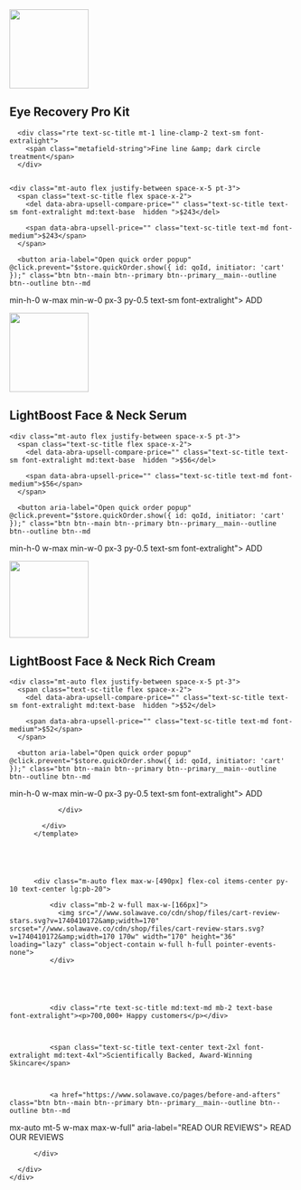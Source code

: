 <article class="bg-c-white flex h-full w-full rounded-[20px] p-4 " x-data="{ qoId: Math.random() }" x-init="window.dispatchEvent(new CustomEvent('abra:render'))" data-abra-product-container="">
  <a href="/products/red-light-therapy-eye-mask-lightboost-set" class="relative mr-4 flex h-[70px] w-[70px] shrink-0 overflow-hidden" draggable="false">
    <img src="//www.solawave.co/cdn/shop/files/Eye_Mask_1.webp?v=1730409951&amp;width=140" srcset="//www.solawave.co/cdn/shop/files/Eye_Mask_1.webp?v=1730409951&amp;width=140 140w" width="140" height="140" loading="lazy" class="block w-full h-full object-cover rounded-[8px] pointer-events-none md:rounded-[10px]" draggable="false">
  </a>

  <div class="flex w-full flex-col">
    <h1 class="text-sc-title line-clamp-1 text-base font-medium">Eye Recovery Pro Kit</h1>

    
      <div class="rte text-sc-title mt-1 line-clamp-2 text-sm font-extralight">
        <span class="metafield-string">Fine line &amp; dark circle treatment</span>
      </div>
    

    <div class="mt-auto flex justify-between space-x-5 pt-3">
      <span class="text-sc-title flex space-x-2">
        <del data-abra-upsell-compare-price="" class="text-sc-title text-sm font-extralight md:text-base  hidden ">$243</del>

        <span data-abra-upsell-price="" class="text-sc-title text-md font-medium">$243</span>
      </span>

      <button aria-label="Open quick order popup" @click.prevent="$store.quickOrder.show({ id: qoId, initiator: 'cart' });" class="btn btn--main btn--primary btn--primary__main--outline btn--outline btn--md
 min-h-0 w-max min-w-0 px-3 py-0.5 text-sm font-extralight">
        <span>ADD</span>
      </button>
    </div>
  </div>

  

<template x-if="$store.quickOrder.id === qoId">
  <template x-teleport="#quick-order-overlay">
    <div class="flex w-full flex-col overflow-y-auto" x-data="productQuickOrder" x-init="window.dispatchEvent(new CustomEvent('abra:render')); $watch('selectedVariant.id', value => window.Abra.render())" data-abra-product-container="" :data-variant-id="selectedVariant.id">
      <!-- QUICK ORDER HEADER -->
      <div class="bg-c-bg-lineargradient xs:px-5 flex min-h-10 items-center justify-between px-4 py-2">
        <button @click="$store.quickOrder.hide({ el: $root })" class="text-c-wine group ml-auto flex items-center whitespace-nowrap uppercase">
          <span class="sr-only">Close quick order popup</span>
          





    <svg class=" group-hover:rotate-90 ease-in-out duration-300 w-5 h-5" width="20" height="20" viewBox="0 0 20 20" fill="none" xmlns="http://www.w3.org/2000/svg">
      <path d="M11.3001 9.49986L15.7797 4.99986C16.0196 4.76002 16.0196 4.37954 15.7797 4.16002C15.5399 3.92018 15.1594 3.92018 14.9399 4.16002L10.4603 8.66002L5.9603 4.16002C5.72046 3.92018 5.33998 3.92018 5.12046 4.16002C4.88062 4.39986 4.88062 4.78034 5.12046 4.99986L9.60006 9.49986L5.12046 13.9999C4.88062 14.2397 4.88062 14.6202 5.12046 14.8397C5.24077 14.96 5.40014 15.0194 5.54078 15.0194C5.68063 15.0194 5.84078 14.9592 5.9611 14.8397L10.4611 10.3397L14.9611 14.8397C15.0814 14.96 15.2408 15.0194 15.3814 15.0194C15.5213 15.0194 15.6814 14.9592 15.8017 14.8397C16.0416 14.5999 16.0416 14.2194 15.8017 13.9999L11.3001 9.49986Z" fill="currentColor"></path>
    </svg>

  

          Close
        </button>
      </div>
      <!-- QUICK ORDER CONTENT -->
      <div class="bg-c-ivory xs:p-5 overflow-y-auto p-4">
        <div class="border-c-rose bg-c-white xs:p-5 rounded-[20px] border p-4">
          <div class="flex">
            <a href="/products/red-light-therapy-eye-mask-lightboost-set" :src="selectedVariant.link" class="h-15 w-15 mr-3 block shrink-0 md:h-20 md:w-20">
              
                
                <img src="//www.solawave.co/cdn/shop/files/Eye_Mask_1.webp?v=1730409951&amp;width=160" srcset="//www.solawave.co/cdn/shop/files/Eye_Mask_1.webp?v=1730409951&amp;width=160 160w" width="160" height="160" loading="lazy" class="border-c-rose h-full w-full rounded-[10px] border object-cover">
              
            </a>

            <div class="flex flex-1 items-baseline">
              <div class="text-c-wine flex flex-col">
                <span class="font-primary mb-1 line-clamp-2 text-xl font-extralight" x-text="product.title"></span>

                
                  <div class="rte mb-1 line-clamp-2 text-sm font-extralight">
                    <span class="metafield-string">Fine line &amp; dark circle treatment</span>
                  </div>
                
              </div>
              <span class="ml-auto flex flex-col items-end pl-3 text-right">
                <span data-abra-quick-order-price="" x-text="window.currency(selectedVariant.price)" class="font-primary text-lg font-medium"></span>
                <del data-abra-quick-order-compare-price="" x-show="selectedVariant.compare_at_price &amp;&amp; selectedVariant.compare_at_price > selectedVariant.price" x-text="window.currency(selectedVariant.compare_at_price)" class="text-base font-extralight"></del>
              </span>
            </div>
          </div>

          <div class="flex w-full flex-col space-y-3 pt-5" x-show="product.variants.length > 1">
            
              
<div class="flex flex-col md:flex-row md:items-baseline md:justify-between">
                  <div class="text-c-wine font-primary w-full shrink-0 space-x-1 text-base md:max-w-[33%]">
                    <span class="text-sc-title font-medium">Color:</span>
                    <span class="font-extralight" x-text="selectedVariant['option1']"></span>
                  </div>

                  

                  <div class="mt-2 flex flex-wrap gap-x-3 gap-y-2 md:m-0 md:ml-5">









</div>
                </div>
          </div>
        </div>

        <button type="button" :aria-busy="loading" @click="addToCart" class="btn btn--main btn--primary btn--primary__main--fill btn--md
 min-h-12.5 mt-5 w-full" :class="!selectedVariant.available &amp;&amp; 'opacity-50 pointer-events-none'">
          <span x-text="selectedVariant.available ? 'ADD TO CART' : 'SOLD OUT'"></span>
          <span class="btn-loader">
  <span class="btn-loader__dot"></span>
  <span class="btn-loader__dot"></span>
  <span class="btn-loader__dot"></span>
</span>

        </button>
      </div>
      
<script type="application/json" data-product-info="">
  {
    "product": {"id":8671618826408,"title":"Eye Recovery Pro Kit","handle":"red-light-therapy-eye-mask-lightboost-set","description":"\u003cp\u003eAn easy 3-minute reset for tired eyes. Target signs of aging in the delicate eye area using 4 wavelengths to visibly brighten dark circles, reduce puffiness, and restore a refreshed, brighter look. Built to power your routine without slowing you down.\u003cbr\u003e\u003cbr\u003e\u003c\/p\u003e\n\u003col\u003e\n\u003cli\u003eAfter 8 weeks, visibly:\n\u003col\u003e\n\u003cli\u003eSoftens frown lines \u0026amp; brightens dark circles\u003csup\u003e†\u003cbr\u003e\u003c\/sup\u003e\n\u003c\/li\u003e\n\u003cli\u003eImproves firmness \u0026amp; tone around the eyes\u003csup\u003e†\u003cbr\u003e\u003c\/sup\u003e\n\u003c\/li\u003e\n\u003c\/ol\u003e\n\u003c\/li\u003e\n\u003cli\u003eQuad-Light Therapy\n\u003col\u003e\n\u003cli\u003eAmber (605nm), Red (630nm), Deep Red (660nm), and Near-Infrared (880nm)\u003c\/li\u003e\n\u003c\/ol\u003e\n\u003c\/li\u003e\n\u003cli\u003eHands-free, cordless, \u0026amp; effortless to wear\u003c\/li\u003e\n\u003cli\u003ePain-free \u0026amp; non-invasive\u003c\/li\u003e\n\u003cli\u003eFDA-cleared\u003cbr\u003e\n\u003c\/li\u003e\n\u003c\/ol\u003e","published_at":"2024-10-16T22:56:59-07:00","created_at":"2024-10-15T18:45:54-07:00","vendor":"SolaWave","type":"Skincare Tools","tags":["aftersell_upsell","anti-aging","beauty","bogo2024","crow's feet","dermatology","device","device-exchange","facial","hide wrinkles","holiday_set","kit","lb-bundle","lightboost","radiant","red light therapy","reduce inflammation","skin lifting","skincare","spa","up12","Verishop","WandWarranty_Exchange"],"price":24300,"price_min":24300,"price_max":24300,"available":true,"price_varies":false,"compare_at_price":24300,"compare_at_price_min":24300,"compare_at_price_max":24300,"compare_at_price_varies":false,"variants":[{"id":50083337142440,"title":"Rose","option1":"Rose","option2":null,"option3":null,"sku":"61113","requires_shipping":true,"taxable":true,"featured_image":{"id":40470569746600,"product_id":8671618826408,"position":1,"created_at":"2024-10-31T14:25:50-07:00","updated_at":"2024-10-31T14:25:51-07:00","alt":"The Eye Recovery Pro Kit includes a rose LED face mask with SolaWave branding and an anti-aging eye mask design, along with a jar of LightBoost Eye Cream. Featuring LightBoost technology, the mask has eye cutouts and white details against a soft pink gradient.","width":1200,"height":1200,"src":"\/\/www.solawave.co\/cdn\/shop\/files\/Eye_Mask_1.webp?v=1730409951","variant_ids":[50083337142440]},"available":true,"name":"Eye Recovery Pro Kit - Rose","public_title":"Rose","options":["Rose"],"price":24300,"weight":340,"compare_at_price":24300,"inventory_management":"shopify","barcode":"810137611136","featured_media":{"alt":"The Eye Recovery Pro Kit includes a rose LED face mask with SolaWave branding and an anti-aging eye mask design, along with a jar of LightBoost Eye Cream. Featuring LightBoost technology, the mask has eye cutouts and white details against a soft pink gradient.","id":32621204406440,"position":1,"preview_image":{"aspect_ratio":1.0,"height":1200,"width":1200,"src":"\/\/www.solawave.co\/cdn\/shop\/files\/Eye_Mask_1.webp?v=1730409951"}},"requires_selling_plan":false,"selling_plan_allocations":[],"quantity_rule":{"min":1,"max":null,"increment":1}}],"images":["\/\/www.solawave.co\/cdn\/shop\/files\/Eye_Mask_1.webp?v=1730409951","\/\/www.solawave.co\/cdn\/shop\/files\/Eye_Mask_2.webp?v=1730409951","\/\/www.solawave.co\/cdn\/shop\/files\/Eye_Mask_3.webp?v=1730409951","\/\/www.solawave.co\/cdn\/shop\/files\/Eye_Mask_4.webp?v=1743119629","\/\/www.solawave.co\/cdn\/shop\/files\/Eye_Mask_Lightboost_6.webp?v=1743119629","\/\/www.solawave.co\/cdn\/shop\/files\/Eye_Mask_LightBoost_Light_Therapy_8.webp?v=1743119629","\/\/www.solawave.co\/cdn\/shop\/files\/Eye_Mask_Lightboost_Ingredients_9.webp?v=1743119629","\/\/www.solawave.co\/cdn\/shop\/files\/Eye_Mask_Doctor_10.webp?v=1743119629","\/\/www.solawave.co\/cdn\/shop\/files\/Eye_Mask_11.webp?v=1743119629"],"featured_image":"\/\/www.solawave.co\/cdn\/shop\/files\/Eye_Mask_1.webp?v=1730409951","options":["Color"],"media":[{"alt":"The Eye Recovery Pro Kit includes a rose LED face mask with SolaWave branding and an anti-aging eye mask design, along with a jar of LightBoost Eye Cream. Featuring LightBoost technology, the mask has eye cutouts and white details against a soft pink gradient.","id":32621204406440,"position":1,"preview_image":{"aspect_ratio":1.0,"height":1200,"width":1200,"src":"\/\/www.solawave.co\/cdn\/shop\/files\/Eye_Mask_1.webp?v=1730409951"},"aspect_ratio":1.0,"height":1200,"media_type":"image","src":"\/\/www.solawave.co\/cdn\/shop\/files\/Eye_Mask_1.webp?v=1730409951","width":1200},{"alt":"A person uses the Eye Recovery Pro Kit by SolaWave, a pink LED mask with white eye cutouts featuring LightBoost technology. This anti-aging product targets fine lines, wrinkles, crows feet, and dark circles with advanced light therapy for more youthful eyes.","id":32621204570280,"position":2,"preview_image":{"aspect_ratio":1.0,"height":1200,"width":1200,"src":"\/\/www.solawave.co\/cdn\/shop\/files\/Eye_Mask_2.webp?v=1730409951"},"aspect_ratio":1.0,"height":1200,"media_type":"image","src":"\/\/www.solawave.co\/cdn\/shop\/files\/Eye_Mask_2.webp?v=1730409951","width":1200},{"alt":"Image of the SolaWave Eye Recovery Pro Kit, a light therapy device with LightBoost technology and straps for four therapies: Amber Light (605nm) for even skin tone, Deep Red Light (660nm) for aging and rejuvenation, Red Light (630nm) to reduce fine lines, and Near-Infrared (880nm) to enhance radiance.","id":32621204439208,"position":3,"preview_image":{"aspect_ratio":1.0,"height":1200,"width":1200,"src":"\/\/www.solawave.co\/cdn\/shop\/files\/Eye_Mask_3.webp?v=1730409951"},"aspect_ratio":1.0,"height":1200,"media_type":"image","src":"\/\/www.solawave.co\/cdn\/shop\/files\/Eye_Mask_3.webp?v=1730409951","width":1200},{"alt":null,"id":33864471249064,"position":4,"preview_image":{"aspect_ratio":1.0,"height":480,"width":480,"src":"\/\/www.solawave.co\/cdn\/shop\/files\/preview_images\/2247d8166c7247a6ab554fcbc7525ba0.thumbnail.0000000000.jpg?v=1743119589"},"aspect_ratio":1.0,"duration":46000,"media_type":"video","sources":[{"format":"mp4","height":480,"mime_type":"video\/mp4","url":"\/\/www.solawave.co\/cdn\/shop\/videos\/c\/vp\/2247d8166c7247a6ab554fcbc7525ba0\/2247d8166c7247a6ab554fcbc7525ba0.SD-480p-0.9Mbps-44963486.mp4?v=0","width":480}]},{"alt":"A woman enjoys the soothing benefits of the pink Eye Recovery Pro Kit by SolaWave, featuring 360-degree eye coverage and a soft silicone design. With LightBoost technology, it ensures safe, non-invasive treatments in just 3 minutes.","id":32621204635816,"position":5,"preview_image":{"aspect_ratio":1.0,"height":1200,"width":1200,"src":"\/\/www.solawave.co\/cdn\/shop\/files\/Eye_Mask_4.webp?v=1743119629"},"aspect_ratio":1.0,"height":1200,"media_type":"image","src":"\/\/www.solawave.co\/cdn\/shop\/files\/Eye_Mask_4.webp?v=1743119629","width":1200},{"alt":"A hand holds a small pink jar of cream against a light pink background. Text reads: Enhance results with LightBoost technology from SolaWaves Eye Recovery Pro Kit. Boosts light therapy effects while powerful ingredients moisturize, visibly depuff, firm, and lift the skin.","id":32621204504744,"position":6,"preview_image":{"aspect_ratio":1.0,"height":1200,"width":1200,"src":"\/\/www.solawave.co\/cdn\/shop\/files\/Eye_Mask_Lightboost_6.webp?v=1743119629"},"aspect_ratio":1.0,"height":1200,"media_type":"image","src":"\/\/www.solawave.co\/cdn\/shop\/files\/Eye_Mask_Lightboost_6.webp?v=1743119629","width":1200},{"alt":"Red background displaying text: The Eye Recovery Pro Kit by SolaWave boosts light therapys effects. A study revealed the kit, featuring LightBoost technology, enhances results when paired with light therapy, visibly energizing skin.","id":32621204537512,"position":7,"preview_image":{"aspect_ratio":1.0,"height":1200,"width":1200,"src":"\/\/www.solawave.co\/cdn\/shop\/files\/Eye_Mask_LightBoost_Light_Therapy_8.webp?v=1743119629"},"aspect_ratio":1.0,"height":1200,"media_type":"image","src":"\/\/www.solawave.co\/cdn\/shop\/files\/Eye_Mask_LightBoost_Light_Therapy_8.webp?v=1743119629","width":1200},{"alt":"On a cream background, text reads: Eye Recovery Pro Kit by SolaWave, featuring LightBoost technology. Lists benefits: Vegan Collagen, Caffeine, Growth Factors, Multi Peptides, Ceramides. Creamy texture shown. Ideal for an anti-aging eye mask regimen.","id":32621204471976,"position":8,"preview_image":{"aspect_ratio":1.0,"height":1200,"width":1200,"src":"\/\/www.solawave.co\/cdn\/shop\/files\/Eye_Mask_Lightboost_Ingredients_9.webp?v=1743119629"},"aspect_ratio":1.0,"height":1200,"media_type":"image","src":"\/\/www.solawave.co\/cdn\/shop\/files\/Eye_Mask_Lightboost_Ingredients_9.webp?v=1743119629","width":1200},{"alt":"A woman in a lab coat smiles at the camera. Text features her positive review of the SolaWave Eye Recovery Pro Kit with LightBoost technology for signs of aging around the eyes. Her name and title, Dr. Asmi Sanghvi, Board-Certified Dermatologist, are displayed.","id":32621204668584,"position":9,"preview_image":{"aspect_ratio":1.0,"height":1200,"width":1200,"src":"\/\/www.solawave.co\/cdn\/shop\/files\/Eye_Mask_Doctor_10.webp?v=1743119629"},"aspect_ratio":1.0,"height":1200,"media_type":"image","src":"\/\/www.solawave.co\/cdn\/shop\/files\/Eye_Mask_Doctor_10.webp?v=1743119629","width":1200},{"alt":"Someone is wearing a pink SolaWave Eye Recovery Pro Kit LED mask, featuring LightBoost technology and emitting a red glow. Instructions suggest incorporating it into your skincare routine three times a week; it automatically shuts off after three minutes.","id":32621204603048,"position":10,"preview_image":{"aspect_ratio":1.0,"height":1200,"width":1200,"src":"\/\/www.solawave.co\/cdn\/shop\/files\/Eye_Mask_11.webp?v=1743119629"},"aspect_ratio":1.0,"height":1200,"media_type":"image","src":"\/\/www.solawave.co\/cdn\/shop\/files\/Eye_Mask_11.webp?v=1743119629","width":1200}],"requires_selling_plan":false,"selling_plan_groups":[],"content":"\u003cp\u003eAn easy 3-minute reset for tired eyes. Target signs of aging in the delicate eye area using 4 wavelengths to visibly brighten dark circles, reduce puffiness, and restore a refreshed, brighter look. Built to power your routine without slowing you down.\u003cbr\u003e\u003cbr\u003e\u003c\/p\u003e\n\u003col\u003e\n\u003cli\u003eAfter 8 weeks, visibly:\n\u003col\u003e\n\u003cli\u003eSoftens frown lines \u0026amp; brightens dark circles\u003csup\u003e†\u003cbr\u003e\u003c\/sup\u003e\n\u003c\/li\u003e\n\u003cli\u003eImproves firmness \u0026amp; tone around the eyes\u003csup\u003e†\u003cbr\u003e\u003c\/sup\u003e\n\u003c\/li\u003e\n\u003c\/ol\u003e\n\u003c\/li\u003e\n\u003cli\u003eQuad-Light Therapy\n\u003col\u003e\n\u003cli\u003eAmber (605nm), Red (630nm), Deep Red (660nm), and Near-Infrared (880nm)\u003c\/li\u003e\n\u003c\/ol\u003e\n\u003c\/li\u003e\n\u003cli\u003eHands-free, cordless, \u0026amp; effortless to wear\u003c\/li\u003e\n\u003cli\u003ePain-free \u0026amp; non-invasive\u003c\/li\u003e\n\u003cli\u003eFDA-cleared\u003cbr\u003e\n\u003c\/li\u003e\n\u003c\/ol\u003e"},
    "productOptions": [{"name":"Color","position":1,"values":["Rose"]}]
    
  }
</script>

    </div>
  </template>
</template>

</article>

                  
                    


<article class="bg-c-white flex h-full w-full rounded-[20px] p-4 " x-data="{ qoId: Math.random() }" x-init="window.dispatchEvent(new CustomEvent('abra:render'))" data-abra-product-container="">
  <a href="/products/lightboost-niacinamide-face-and-neck-serum" class="relative mr-4 flex h-[70px] w-[70px] shrink-0 overflow-hidden" draggable="false">
    <img src="//www.solawave.co/cdn/shop/files/solawave-productpagees-LBfaceserum_1.jpg?v=1743449009&amp;width=140" srcset="//www.solawave.co/cdn/shop/files/solawave-productpagees-LBfaceserum_1.jpg?v=1743449009&amp;width=140 140w" width="140" height="140" loading="lazy" class="block w-full h-full object-cover rounded-[8px] pointer-events-none md:rounded-[10px]" draggable="false">
  </a>

  <div class="flex w-full flex-col">
    <h1 class="text-sc-title line-clamp-1 text-base font-medium">LightBoost Face &amp; Neck Serum</h1>

    

    <div class="mt-auto flex justify-between space-x-5 pt-3">
      <span class="text-sc-title flex space-x-2">
        <del data-abra-upsell-compare-price="" class="text-sc-title text-sm font-extralight md:text-base  hidden ">$56</del>

        <span data-abra-upsell-price="" class="text-sc-title text-md font-medium">$56</span>
      </span>

      <button aria-label="Open quick order popup" @click.prevent="$store.quickOrder.show({ id: qoId, initiator: 'cart' });" class="btn btn--main btn--primary btn--primary__main--outline btn--outline btn--md
 min-h-0 w-max min-w-0 px-3 py-0.5 text-sm font-extralight">
        <span>ADD</span>
      </button>
    </div>
  </div>

  

<template x-if="$store.quickOrder.id === qoId">
  <template x-teleport="#quick-order-overlay">
    <div class="flex w-full flex-col overflow-y-auto" x-data="productQuickOrder" x-init="window.dispatchEvent(new CustomEvent('abra:render')); $watch('selectedVariant.id', value => window.Abra.render())" data-abra-product-container="" :data-variant-id="selectedVariant.id">
      <!-- QUICK ORDER HEADER -->
      <div class="bg-c-bg-lineargradient xs:px-5 flex min-h-10 items-center justify-between px-4 py-2">
        <button @click="$store.quickOrder.hide({ el: $root })" class="text-c-wine group ml-auto flex items-center whitespace-nowrap uppercase">
          <span class="sr-only">Close quick order popup</span>
          





    <svg class=" group-hover:rotate-90 ease-in-out duration-300 w-5 h-5" width="20" height="20" viewBox="0 0 20 20" fill="none" xmlns="http://www.w3.org/2000/svg">
      <path d="M11.3001 9.49986L15.7797 4.99986C16.0196 4.76002 16.0196 4.37954 15.7797 4.16002C15.5399 3.92018 15.1594 3.92018 14.9399 4.16002L10.4603 8.66002L5.9603 4.16002C5.72046 3.92018 5.33998 3.92018 5.12046 4.16002C4.88062 4.39986 4.88062 4.78034 5.12046 4.99986L9.60006 9.49986L5.12046 13.9999C4.88062 14.2397 4.88062 14.6202 5.12046 14.8397C5.24077 14.96 5.40014 15.0194 5.54078 15.0194C5.68063 15.0194 5.84078 14.9592 5.9611 14.8397L10.4611 10.3397L14.9611 14.8397C15.0814 14.96 15.2408 15.0194 15.3814 15.0194C15.5213 15.0194 15.6814 14.9592 15.8017 14.8397C16.0416 14.5999 16.0416 14.2194 15.8017 13.9999L11.3001 9.49986Z" fill="currentColor"></path>
    </svg>

  

          Close
        </button>
      </div>
      <!-- QUICK ORDER CONTENT -->
      <div class="bg-c-ivory xs:p-5 overflow-y-auto p-4">
        <div class="border-c-rose bg-c-white xs:p-5 rounded-[20px] border p-4">
          <div class="flex">
            <a href="/products/lightboost-niacinamide-face-and-neck-serum" :src="selectedVariant.link" class="h-15 w-15 mr-3 block shrink-0 md:h-20 md:w-20">
              
                
                <img src="//www.solawave.co/cdn/shop/files/solawave-productpagees-LBfaceserum_1.jpg?v=1743449009&amp;width=160" srcset="//www.solawave.co/cdn/shop/files/solawave-productpagees-LBfaceserum_1.jpg?v=1743449009&amp;width=160 160w" width="160" height="160" loading="lazy" class="border-c-rose h-full w-full rounded-[10px] border object-cover">
              
            </a>

            <div class="flex flex-1 items-baseline">
              <div class="text-c-wine flex flex-col">
                <span class="font-primary mb-1 line-clamp-2 text-xl font-extralight" x-text="product.title"></span>

                
              </div>
              <span class="ml-auto flex flex-col items-end pl-3 text-right">
                <span data-abra-quick-order-price="" x-text="window.currency(selectedVariant.price)" class="font-primary text-lg font-medium"></span>
                <del data-abra-quick-order-compare-price="" x-show="selectedVariant.compare_at_price &amp;&amp; selectedVariant.compare_at_price > selectedVariant.price" x-text="window.currency(selectedVariant.compare_at_price)" class="text-base font-extralight"></del>
              </span>
            </div>
          </div>

          <div class="flex w-full flex-col space-y-3 pt-5" x-show="product.variants.length > 1">
            
          </div>
        </div>

        <button type="button" :aria-busy="loading" @click="addToCart" class="btn btn--main btn--primary btn--primary__main--fill btn--md
 min-h-12.5 mt-5 w-full" :class="!selectedVariant.available &amp;&amp; 'opacity-50 pointer-events-none'">
          <span x-text="selectedVariant.available ? 'ADD TO CART' : 'SOLD OUT'"></span>
          <span class="btn-loader">
  <span class="btn-loader__dot"></span>
  <span class="btn-loader__dot"></span>
  <span class="btn-loader__dot"></span>
</span>

        </button>
      </div>
      
<script type="application/json" data-product-info="">
  {
    "product": {"id":8671181570216,"title":"LightBoost Face \u0026 Neck Serum","handle":"lightboost-niacinamide-face-and-neck-serum","description":"\u003cp\u003e\u003cmeta charset=\"utf-8\"\u003e\u003cspan style=\"white-space: pre-wrap;\"\u003eDaily serum for signs of aging. Supercharge your radiance. \u003cbr\u003e\u003cbr\u003ePowered by our exclusive LightBoost™ Complex, this lightweight, fast-absorbing formula boosts the effects of light therapy while targeting visible signs of aging.\u003cbr\u003e\u003cbr\u003eHelps support visibly firmer skin, smoother texture, and improved elasticity over time — whether used alone or paired with the Wrinkle Retreat Mask or Neck \u0026amp; Chest Rejuvenating Mask for radiant results.\u003cbr\u003e\u003cbr\u003e\u003c\/span\u003e\u003c\/p\u003e\n\u003col\u003e\n\u003cli\u003eBoosts the effects of light therapy\u003c\/li\u003e\n\u003cli\u003eSoftens the look of fine lines and wrinkles\u003c\/li\u003e\n\u003cli\u003eVisibly smooths texture and evens skin tone\u003c\/li\u003e\n\u003cli\u003eClean \u0026amp; fragrance-free\u003c\/li\u003e\n\u003cli\u003eVegan \u0026amp; cruelty-free\u003c\/li\u003e\n\u003cli\u003eDermatologist-tested\u003c\/li\u003e\n\u003cli\u003eNon-comedogenic\u003cbr\u003e\n\u003c\/li\u003e\n\u003c\/ol\u003e\n\u003cul\u003e\u003c\/ul\u003e\n\u003cstyle\u003e\u003c!--\n.variant-input.disabled {\n    display: inline-block !important; }\n--\u003e\u003c\/style\u003e","published_at":"2024-10-15T23:16:51-07:00","created_at":"2024-10-15T10:45:13-07:00","vendor":"Solawave","type":"Skincare Topicals","tags":["aftersell_upsell","bogo2024","hide-recommended","hide_promo_message","lightboost","lightboost topical","nonbogo","show-all-collection","SUMMER30","topical"],"price":5600,"price_min":5600,"price_max":5600,"available":true,"price_varies":false,"compare_at_price":5600,"compare_at_price_min":5600,"compare_at_price_max":5600,"compare_at_price_varies":false,"variants":[{"id":50064382132392,"title":"Default Title","option1":"Default Title","option2":null,"option3":null,"sku":"61061","requires_shipping":true,"taxable":true,"featured_image":null,"available":true,"name":"LightBoost Face \u0026 Neck Serum","public_title":null,"options":["Default Title"],"price":5600,"weight":178,"compare_at_price":5600,"inventory_management":"shopify","barcode":"810137610610","requires_selling_plan":false,"selling_plan_allocations":[{"price_adjustments":[{"position":1,"price":3640},{"position":2,"price":4480}],"price":3640,"compare_at_price":5600,"per_delivery_price":3640,"selling_plan_id":2221113512,"selling_plan_group_id":"d1c31b7d875f371afdda85ee0906e6c15aee403a"}],"quantity_rule":{"min":1,"max":null,"increment":1}}],"images":["\/\/www.solawave.co\/cdn\/shop\/files\/solawave-productpagees-LBfaceserum_1.jpg?v=1743449009","\/\/www.solawave.co\/cdn\/shop\/files\/LeadBenefit_Face-and-Neck-Serum.webp?v=1743449009","\/\/www.solawave.co\/cdn\/shop\/files\/ToolPairing_Face-and-Neck-serumalt.webp?v=1743449009","\/\/www.solawave.co\/cdn\/shop\/files\/LeadBenefit_Face-and-Neck-Serum-1.webp?v=1743449009","\/\/www.solawave.co\/cdn\/shop\/files\/LightBoost_Face-and-Neck-Serum.webp?v=1743449009","\/\/www.solawave.co\/cdn\/shop\/files\/HowtoUse_Face-and-Neck-Serum.webp?v=1743449009","\/\/www.solawave.co\/cdn\/shop\/files\/face-serum-real.png?v=1743449009","\/\/www.solawave.co\/cdn\/shop\/files\/SOLAWAVE_GROUP_SWATCH_bceac12a-ecf0-49f9-95b9-7113adce02ab.webp?v=1743449006"],"featured_image":"\/\/www.solawave.co\/cdn\/shop\/files\/solawave-productpagees-LBfaceserum_1.jpg?v=1743449009","options":["Title"],"media":[{"alt":"A pink bottle of Solawaves LightBoost Face \u0026 Neck Serum sits against a pale background, highlighting its benefits: lightweight, rich, smooths fine lines with a LightBoost Complex and plant-based components. Capacity is 1 fl. oz. (30 ml).","id":33923356328104,"position":1,"preview_image":{"aspect_ratio":1.0,"height":1500,"width":1500,"src":"\/\/www.solawave.co\/cdn\/shop\/files\/solawave-productpagees-LBfaceserum_1.jpg?v=1743449009"},"aspect_ratio":1.0,"height":1500,"media_type":"image","src":"\/\/www.solawave.co\/cdn\/shop\/files\/solawave-productpagees-LBfaceserum_1.jpg?v=1743449009","width":1500},{"alt":"A smiling person uses Solawaves LightBoost Face \u0026 Neck Serum. Text reads: Unveil radiant skin. Amplifies light therapy benefits and supports renewal with growth factors, visibly reducing fine lines, wrinkles, uneven texture, dullness, and discoloration.","id":32501251539112,"position":2,"preview_image":{"aspect_ratio":1.0,"height":1200,"width":1200,"src":"\/\/www.solawave.co\/cdn\/shop\/files\/LeadBenefit_Face-and-Neck-Serum.webp?v=1743449009"},"aspect_ratio":1.0,"height":1200,"media_type":"image","src":"\/\/www.solawave.co\/cdn\/shop\/files\/LeadBenefit_Face-and-Neck-Serum.webp?v=1743449009","width":1200},{"alt":"Two women are wearing Solawave skincare masks; one dons a full face mask and the other a neck and chest mask. They highlight the LightBoost Face \u0026 Neck Serum, enriched with growth factors, to boost light therapy effects for optimal skin renewal.","id":32501251604648,"position":3,"preview_image":{"aspect_ratio":1.0,"height":1200,"width":1200,"src":"\/\/www.solawave.co\/cdn\/shop\/files\/ToolPairing_Face-and-Neck-serumalt.webp?v=1743449009"},"aspect_ratio":1.0,"height":1200,"media_type":"image","src":"\/\/www.solawave.co\/cdn\/shop\/files\/ToolPairing_Face-and-Neck-serumalt.webp?v=1743449009","width":1200},{"alt":"A smear of white skincare cream on a light backdrop, showcasing the transformative LightBoost Face \u0026 Neck Serum by Solawave. Enriched with Lightboost Tech, Growth Factors, Multi Peptides, Phyto Stem Cell Extract, Niacinamide, and Polyglucuronic Acid. Text highlights Packed with powerful ingredients.","id":32501251506344,"position":4,"preview_image":{"aspect_ratio":1.0,"height":1200,"width":1200,"src":"\/\/www.solawave.co\/cdn\/shop\/files\/LeadBenefit_Face-and-Neck-Serum-1.webp?v=1743449009"},"aspect_ratio":1.0,"height":1200,"media_type":"image","src":"\/\/www.solawave.co\/cdn\/shop\/files\/LeadBenefit_Face-and-Neck-Serum-1.webp?v=1743449009","width":1200},{"alt":"A red background emphasizes the benefits of combining Solawaves LightBoost Face \u0026 Neck Serum with light therapy. Both enhance skin energy production and support growth factors, acting like a renewal serum.","id":32501251571880,"position":5,"preview_image":{"aspect_ratio":1.003,"height":1196,"width":1200,"src":"\/\/www.solawave.co\/cdn\/shop\/files\/LightBoost_Face-and-Neck-Serum.webp?v=1743449009"},"aspect_ratio":1.003,"height":1196,"media_type":"image","src":"\/\/www.solawave.co\/cdn\/shop\/files\/LightBoost_Face-and-Neck-Serum.webp?v=1743449009","width":1200},{"alt":"A woman applies Solawaves LightBoost Face \u0026 Neck Rich Cream to her neck. It suggests using 2-3 pumps of LightBoost Face \u0026 Neck Serum on face, neck, and chest daily for best results, followed by the cream and light therapy for optimal effect.","id":32501251473576,"position":6,"preview_image":{"aspect_ratio":1.0,"height":1200,"width":1200,"src":"\/\/www.solawave.co\/cdn\/shop\/files\/HowtoUse_Face-and-Neck-Serum.webp?v=1743449009"},"aspect_ratio":1.0,"height":1200,"media_type":"image","src":"\/\/www.solawave.co\/cdn\/shop\/files\/HowtoUse_Face-and-Neck-Serum.webp?v=1743449009","width":1200},{"alt":"A 1 fl oz (30 ml) pink bottle of Solawaves LightBoost Face \u0026 Neck Serum features a white pump and Amplifying | Renewing label. It contains LightBoost Tech, growth factors, and Multi Peptides for elevated skincare.","id":32497893277864,"position":7,"preview_image":{"aspect_ratio":1.0,"height":1200,"width":1200,"src":"\/\/www.solawave.co\/cdn\/shop\/files\/face-serum-real.png?v=1743449009"},"aspect_ratio":1.0,"height":1200,"media_type":"image","src":"\/\/www.solawave.co\/cdn\/shop\/files\/face-serum-real.png?v=1743449009","width":1200},{"alt":"Close-up of Solawaves LightBoost Face \u0026 Neck Serum textures: a creamy beige, a clear gel, and a white cream. Each enhanced with growth factors, the smooth, glossy layers in thick swipes showcase the serums rich formulation.","id":32492708823208,"position":8,"preview_image":{"aspect_ratio":1.0,"height":1200,"width":1200,"src":"\/\/www.solawave.co\/cdn\/shop\/files\/SOLAWAVE_GROUP_SWATCH_bceac12a-ecf0-49f9-95b9-7113adce02ab.webp?v=1743449006"},"aspect_ratio":1.0,"height":1200,"media_type":"image","src":"\/\/www.solawave.co\/cdn\/shop\/files\/SOLAWAVE_GROUP_SWATCH_bceac12a-ecf0-49f9-95b9-7113adce02ab.webp?v=1743449006","width":1200}],"requires_selling_plan":false,"selling_plan_groups":[{"id":"d1c31b7d875f371afdda85ee0906e6c15aee403a","name":"Subscription","options":[{"name":"Subscription","position":1,"values":["Subscribe \u0026 Save 35%"]}],"selling_plans":[{"id":2221113512,"name":"Subscribe \u0026 Save 35%","description":null,"options":[{"name":"Subscription","position":1,"value":"Subscribe \u0026 Save 35%"}],"recurring_deliveries":true,"price_adjustments":[{"order_count":1,"position":1,"value_type":"percentage","value":35},{"order_count":null,"position":2,"value_type":"percentage","value":20}],"checkout_charge":{"value_type":"percentage","value":100}}],"app_id":"SKIO"}],"content":"\u003cp\u003e\u003cmeta charset=\"utf-8\"\u003e\u003cspan style=\"white-space: pre-wrap;\"\u003eDaily serum for signs of aging. Supercharge your radiance. \u003cbr\u003e\u003cbr\u003ePowered by our exclusive LightBoost™ Complex, this lightweight, fast-absorbing formula boosts the effects of light therapy while targeting visible signs of aging.\u003cbr\u003e\u003cbr\u003eHelps support visibly firmer skin, smoother texture, and improved elasticity over time — whether used alone or paired with the Wrinkle Retreat Mask or Neck \u0026amp; Chest Rejuvenating Mask for radiant results.\u003cbr\u003e\u003cbr\u003e\u003c\/span\u003e\u003c\/p\u003e\n\u003col\u003e\n\u003cli\u003eBoosts the effects of light therapy\u003c\/li\u003e\n\u003cli\u003eSoftens the look of fine lines and wrinkles\u003c\/li\u003e\n\u003cli\u003eVisibly smooths texture and evens skin tone\u003c\/li\u003e\n\u003cli\u003eClean \u0026amp; fragrance-free\u003c\/li\u003e\n\u003cli\u003eVegan \u0026amp; cruelty-free\u003c\/li\u003e\n\u003cli\u003eDermatologist-tested\u003c\/li\u003e\n\u003cli\u003eNon-comedogenic\u003cbr\u003e\n\u003c\/li\u003e\n\u003c\/ol\u003e\n\u003cul\u003e\u003c\/ul\u003e\n\u003cstyle\u003e\u003c!--\n.variant-input.disabled {\n    display: inline-block !important; }\n--\u003e\u003c\/style\u003e"},
    "productOptions": [{"name":"Title","position":1,"values":["Default Title"]}]
    
  }
</script>

    </div>
  </template>
</template>

</article>

                  
                    


<article class="bg-c-white flex h-full w-full rounded-[20px] p-4 " x-data="{ qoId: Math.random() }" x-init="window.dispatchEvent(new CustomEvent('abra:render'))" data-abra-product-container="">
  <a href="/products/lightboost-face-and-neck-cream" class="relative mr-4 flex h-[70px] w-[70px] shrink-0 overflow-hidden" draggable="false">
    <img src="//www.solawave.co/cdn/shop/files/solawave-productpagees-LBfacecream_1.jpg?v=1743449067&amp;width=140" srcset="//www.solawave.co/cdn/shop/files/solawave-productpagees-LBfacecream_1.jpg?v=1743449067&amp;width=140 140w" width="140" height="136" loading="lazy" class="block w-full h-full object-cover rounded-[8px] pointer-events-none md:rounded-[10px]" draggable="false">
  </a>

  <div class="flex w-full flex-col">
    <h1 class="text-sc-title line-clamp-1 text-base font-medium">LightBoost Face &amp; Neck Rich Cream</h1>

    

    <div class="mt-auto flex justify-between space-x-5 pt-3">
      <span class="text-sc-title flex space-x-2">
        <del data-abra-upsell-compare-price="" class="text-sc-title text-sm font-extralight md:text-base  hidden ">$52</del>

        <span data-abra-upsell-price="" class="text-sc-title text-md font-medium">$52</span>
      </span>

      <button aria-label="Open quick order popup" @click.prevent="$store.quickOrder.show({ id: qoId, initiator: 'cart' });" class="btn btn--main btn--primary btn--primary__main--outline btn--outline btn--md
 min-h-0 w-max min-w-0 px-3 py-0.5 text-sm font-extralight">
        <span>ADD</span>
      </button>
    </div>
  </div>

  

<template x-if="$store.quickOrder.id === qoId">
  <template x-teleport="#quick-order-overlay">
    <div class="flex w-full flex-col overflow-y-auto" x-data="productQuickOrder" x-init="window.dispatchEvent(new CustomEvent('abra:render')); $watch('selectedVariant.id', value => window.Abra.render())" data-abra-product-container="" :data-variant-id="selectedVariant.id">
      <!-- QUICK ORDER HEADER -->
      <div class="bg-c-bg-lineargradient xs:px-5 flex min-h-10 items-center justify-between px-4 py-2">
        <button @click="$store.quickOrder.hide({ el: $root })" class="text-c-wine group ml-auto flex items-center whitespace-nowrap uppercase">
          <span class="sr-only">Close quick order popup</span>
          





    <svg class=" group-hover:rotate-90 ease-in-out duration-300 w-5 h-5" width="20" height="20" viewBox="0 0 20 20" fill="none" xmlns="http://www.w3.org/2000/svg">
      <path d="M11.3001 9.49986L15.7797 4.99986C16.0196 4.76002 16.0196 4.37954 15.7797 4.16002C15.5399 3.92018 15.1594 3.92018 14.9399 4.16002L10.4603 8.66002L5.9603 4.16002C5.72046 3.92018 5.33998 3.92018 5.12046 4.16002C4.88062 4.39986 4.88062 4.78034 5.12046 4.99986L9.60006 9.49986L5.12046 13.9999C4.88062 14.2397 4.88062 14.6202 5.12046 14.8397C5.24077 14.96 5.40014 15.0194 5.54078 15.0194C5.68063 15.0194 5.84078 14.9592 5.9611 14.8397L10.4611 10.3397L14.9611 14.8397C15.0814 14.96 15.2408 15.0194 15.3814 15.0194C15.5213 15.0194 15.6814 14.9592 15.8017 14.8397C16.0416 14.5999 16.0416 14.2194 15.8017 13.9999L11.3001 9.49986Z" fill="currentColor"></path>
    </svg>

  

          Close
        </button>
      </div>
      <!-- QUICK ORDER CONTENT -->
      <div class="bg-c-ivory xs:p-5 overflow-y-auto p-4">
        <div class="border-c-rose bg-c-white xs:p-5 rounded-[20px] border p-4">
          <div class="flex">
            <a href="/products/lightboost-face-and-neck-cream" :src="selectedVariant.link" class="h-15 w-15 mr-3 block shrink-0 md:h-20 md:w-20">
              
                
                <img src="//www.solawave.co/cdn/shop/files/solawave-productpagees-LBfacecream_1.jpg?v=1743449067&amp;width=160" srcset="//www.solawave.co/cdn/shop/files/solawave-productpagees-LBfacecream_1.jpg?v=1743449067&amp;width=160 160w" width="160" height="156" loading="lazy" class="border-c-rose h-full w-full rounded-[10px] border object-cover">
              
            </a>

            <div class="flex flex-1 items-baseline">
              <div class="text-c-wine flex flex-col">
                <span class="font-primary mb-1 line-clamp-2 text-xl font-extralight" x-text="product.title"></span>

                
              </div>
              <span class="ml-auto flex flex-col items-end pl-3 text-right">
                <span data-abra-quick-order-price="" x-text="window.currency(selectedVariant.price)" class="font-primary text-lg font-medium"></span>
                <del data-abra-quick-order-compare-price="" x-show="selectedVariant.compare_at_price &amp;&amp; selectedVariant.compare_at_price > selectedVariant.price" x-text="window.currency(selectedVariant.compare_at_price)" class="text-base font-extralight"></del>
              </span>
            </div>
          </div>

          <div class="flex w-full flex-col space-y-3 pt-5" x-show="product.variants.length > 1">
            
          </div>
        </div>

        <button type="button" :aria-busy="loading" @click="addToCart" class="btn btn--main btn--primary btn--primary__main--fill btn--md
 min-h-12.5 mt-5 w-full" :class="!selectedVariant.available &amp;&amp; 'opacity-50 pointer-events-none'">
          <span x-text="selectedVariant.available ? 'ADD TO CART' : 'SOLD OUT'"></span>
          <span class="btn-loader">
  <span class="btn-loader__dot"></span>
  <span class="btn-loader__dot"></span>
  <span class="btn-loader__dot"></span>
</span>

        </button>
      </div>
      
<script type="application/json" data-product-info="">
  {
    "product": {"id":8671250186408,"title":"LightBoost Face \u0026 Neck Rich Cream","handle":"lightboost-face-and-neck-cream","description":"\u003cp\u003e\u003cmeta charset=\"utf-8\"\u003e\u003cspan style=\"white-space: pre-wrap;\"\u003eDaily cream for signs of aging. Supercharge your radiance.\u003cbr\u003e\u003cbr\u003ePowered by our exclusive LightBoost™ Complex, this restorative cream boosts the effects of light therapy while targeting visible signs of aging and supporting the skin barrier.\u003cbr\u003e\u003cbr\u003eHelps visibly firm, plump, and hydrate over time — whether used alone or paired with the Wrinkle Retreat Face Mask or Neck \u0026amp; Chest Rejuvenating Mask for radiant results.\u003cbr\u003e\u003cbr\u003e\u003c\/span\u003e\u003c\/p\u003e\n\u003col\u003e\n\u003cli\u003eBoosts the effects of light therapy\u003c\/li\u003e\n\u003cli\u003eReduces the look of fine lines \u0026amp; wrinkles\u003c\/li\u003e\n\u003cli\u003eVisibly hydrates, plumps \u0026amp; restores\u003c\/li\u003e\n\u003cli\u003eClean \u0026amp; fragrance-free\u003c\/li\u003e\n\u003cli\u003eVegan \u0026amp; cruelty-free\u003c\/li\u003e\n\u003cli\u003eDermatologist-tested\u003c\/li\u003e\n\u003cli\u003eNon-comedogenic\u003cbr\u003e\n\u003c\/li\u003e\n\u003c\/ol\u003e\n\u003cul\u003e\u003c\/ul\u003e\n\u003cstyle\u003e\u003c!--\n.variant-input.disabled {\n    display: inline-block !important; }\n--\u003e\u003c\/style\u003e","published_at":"2024-12-02T12:45:22-08:00","created_at":"2024-10-15T11:55:37-07:00","vendor":"Solawave","type":"Skincare Topicals","tags":["aftersell_upsell","anti-aging moisturizer","bogo2024","hide-recommended","hide_promo_message","lightboost","lightboost topical","nonbogo","show-all-collection","solabiome","soldout","SUMMER30","topical"],"price":5200,"price_min":5200,"price_max":5200,"available":true,"price_varies":false,"compare_at_price":5200,"compare_at_price_min":5200,"compare_at_price_max":5200,"compare_at_price_varies":false,"variants":[{"id":50065025269928,"title":"Default Title","option1":"Default Title","option2":null,"option3":null,"sku":"61062","requires_shipping":true,"taxable":true,"featured_image":null,"available":true,"name":"LightBoost Face \u0026 Neck Rich Cream","public_title":null,"options":["Default Title"],"price":5200,"weight":180,"compare_at_price":5200,"inventory_management":"shopify","barcode":"810137610627","requires_selling_plan":false,"selling_plan_allocations":[{"price_adjustments":[{"position":1,"price":3380},{"position":2,"price":4160}],"price":3380,"compare_at_price":5200,"per_delivery_price":3380,"selling_plan_id":2221113512,"selling_plan_group_id":"d1c31b7d875f371afdda85ee0906e6c15aee403a"}],"quantity_rule":{"min":1,"max":null,"increment":1}}],"images":["\/\/www.solawave.co\/cdn\/shop\/files\/solawave-productpagees-LBfacecream_1.jpg?v=1743449067","\/\/www.solawave.co\/cdn\/shop\/files\/LeadBenefit_Face-and-Neck-Cream.webp?v=1743449067","\/\/www.solawave.co\/cdn\/shop\/files\/ToolPairing_Face-and-Neck-Rich-Creamalt.webp?v=1743449067","\/\/www.solawave.co\/cdn\/shop\/files\/Ingredients_Face-and-Neck-Rich-Cream.webp?v=1743449067","\/\/www.solawave.co\/cdn\/shop\/files\/LightBoost_Face-and-Neck-Rich-Cream.webp?v=1743449067","\/\/www.solawave.co\/cdn\/shop\/files\/HowToUse_Face-and-Neck-Rich-Cream.webp?v=1743449067","\/\/www.solawave.co\/cdn\/shop\/files\/SOLAWAVE_GROUP_SWATCH_18bbf483-e903-4bd9-b34c-c104c7d60298.webp?v=1743449067","\/\/www.solawave.co\/cdn\/shop\/files\/face-cream-real.png?v=1743449067"],"featured_image":"\/\/www.solawave.co\/cdn\/shop\/files\/solawave-productpagees-LBfacecream_1.jpg?v=1743449067","options":["Title"],"media":[{"alt":"The LightBoost Face \u0026 Neck Rich Cream by Solawave in pink packaging features the LightBoost Complex, amplifying its firming and lifting effects. It includes Vegan Collagen and Multi Peptides + Pro-D for anti-aging benefits and skin barrier support.","id":33923359473832,"position":1,"preview_image":{"aspect_ratio":1.027,"height":1500,"width":1540,"src":"\/\/www.solawave.co\/cdn\/shop\/files\/solawave-productpagees-LBfacecream_1.jpg?v=1743449067"},"aspect_ratio":1.027,"height":1500,"media_type":"image","src":"\/\/www.solawave.co\/cdn\/shop\/files\/solawave-productpagees-LBfacecream_1.jpg?v=1743449067","width":1540},{"alt":"On a light grey backdrop, a close-up of the creamy LightBoost Face \u0026 Neck Rich Cream by Solawave is shown. Text above states: Enhanced with vegan collagen, it strengthens, visibly firms, and lifts while amplifying light therapy effects and reducing fine lines for a healthy barrier.","id":32501240135848,"position":2,"preview_image":{"aspect_ratio":1.0,"height":1200,"width":1200,"src":"\/\/www.solawave.co\/cdn\/shop\/files\/LeadBenefit_Face-and-Neck-Cream.webp?v=1743449067"},"aspect_ratio":1.0,"height":1200,"media_type":"image","src":"\/\/www.solawave.co\/cdn\/shop\/files\/LeadBenefit_Face-and-Neck-Cream.webp?v=1743449067","width":1200},{"alt":"Two women wear light therapy masks; the first dons a full face mask, and the second uses a neck and chest mask. Text above highlights combining Solawaves LightBoost Face \u0026 Neck Rich Cream with vegan collagen to enhance the therapy effects.","id":32501240201384,"position":3,"preview_image":{"aspect_ratio":1.0,"height":1200,"width":1200,"src":"\/\/www.solawave.co\/cdn\/shop\/files\/ToolPairing_Face-and-Neck-Rich-Creamalt.webp?v=1743449067"},"aspect_ratio":1.0,"height":1200,"media_type":"image","src":"\/\/www.solawave.co\/cdn\/shop\/files\/ToolPairing_Face-and-Neck-Rich-Creamalt.webp?v=1743449067","width":1200},{"alt":"Image featuring Solawaves LightBoost Face \u0026 Neck Rich Cream, highlighting benefits like Lightboost Tech, Multi Peptides, and Vegan Collagen. Enriched with Pro-Vitamin D, Ceramides, and Tranexamic Acid. Background emphasizes its creamy texture—ideal for radiant skin seekers.","id":32501240103080,"position":4,"preview_image":{"aspect_ratio":1.0,"height":1200,"width":1200,"src":"\/\/www.solawave.co\/cdn\/shop\/files\/Ingredients_Face-and-Neck-Rich-Cream.webp?v=1743449067"},"aspect_ratio":1.0,"height":1200,"media_type":"image","src":"\/\/www.solawave.co\/cdn\/shop\/files\/Ingredients_Face-and-Neck-Rich-Cream.webp?v=1743449067","width":1200},{"alt":"A red background highlights how light therapy, including Solawaves LightBoost Face \u0026 Neck Rich Cream, enhances vitality. A study shows improved outcomes with LightBoost and light therapy. Both methods, plus vegan collagen, boost skin’s energy production for better vitality.","id":32501240168616,"position":5,"preview_image":{"aspect_ratio":1.003,"height":1196,"width":1200,"src":"\/\/www.solawave.co\/cdn\/shop\/files\/LightBoost_Face-and-Neck-Rich-Cream.webp?v=1743449067"},"aspect_ratio":1.003,"height":1196,"media_type":"image","src":"\/\/www.solawave.co\/cdn\/shop\/files\/LightBoost_Face-and-Neck-Rich-Cream.webp?v=1743449067","width":1200},{"alt":"A woman applies LightBoost Face \u0026 Neck Rich Cream to her face, smiling slightly. The text reads: For best results, use daily. Apply evenly over face, neck, and chest. Use light therapy after applying Solawaves LightBoost topicals and before sunscreen or makeup.","id":32501240070312,"position":6,"preview_image":{"aspect_ratio":1.0,"height":1200,"width":1200,"src":"\/\/www.solawave.co\/cdn\/shop\/files\/HowToUse_Face-and-Neck-Rich-Cream.webp?v=1743449067"},"aspect_ratio":1.0,"height":1200,"media_type":"image","src":"\/\/www.solawave.co\/cdn\/shop\/files\/HowToUse_Face-and-Neck-Rich-Cream.webp?v=1743449067","width":1200},{"alt":"A close-up features three textured swipes of Solawaves LightBoost Face \u0026 Neck Rich Cream, infused with vegan collagen. Creamy beige, translucent clear, and creamy white substances sit side by side on a flat surface, showcasing their glossy smooth textures.","id":32492732711080,"position":7,"preview_image":{"aspect_ratio":1.0,"height":1200,"width":1200,"src":"\/\/www.solawave.co\/cdn\/shop\/files\/SOLAWAVE_GROUP_SWATCH_18bbf483-e903-4bd9-b34c-c104c7d60298.webp?v=1743449067"},"aspect_ratio":1.0,"height":1200,"media_type":"image","src":"\/\/www.solawave.co\/cdn\/shop\/files\/SOLAWAVE_GROUP_SWATCH_18bbf483-e903-4bd9-b34c-c104c7d60298.webp?v=1743449067","width":1200},{"alt":"A pink jar of Solawaves LightBoost Face \u0026 Neck Rich Cream, a skin-strengthening product with firming and lifting benefits. Infused with vegan collagen and multi peptides, its LightBoost Tech complements light therapy devices for daily use.","id":32497901535400,"position":8,"preview_image":{"aspect_ratio":1.0,"height":1200,"width":1200,"src":"\/\/www.solawave.co\/cdn\/shop\/files\/face-cream-real.png?v=1743449067"},"aspect_ratio":1.0,"height":1200,"media_type":"image","src":"\/\/www.solawave.co\/cdn\/shop\/files\/face-cream-real.png?v=1743449067","width":1200}],"requires_selling_plan":false,"selling_plan_groups":[{"id":"d1c31b7d875f371afdda85ee0906e6c15aee403a","name":"Subscription","options":[{"name":"Subscription","position":1,"values":["Subscribe \u0026 Save 35%"]}],"selling_plans":[{"id":2221113512,"name":"Subscribe \u0026 Save 35%","description":null,"options":[{"name":"Subscription","position":1,"value":"Subscribe \u0026 Save 35%"}],"recurring_deliveries":true,"price_adjustments":[{"order_count":1,"position":1,"value_type":"percentage","value":35},{"order_count":null,"position":2,"value_type":"percentage","value":20}],"checkout_charge":{"value_type":"percentage","value":100}}],"app_id":"SKIO"}],"content":"\u003cp\u003e\u003cmeta charset=\"utf-8\"\u003e\u003cspan style=\"white-space: pre-wrap;\"\u003eDaily cream for signs of aging. Supercharge your radiance.\u003cbr\u003e\u003cbr\u003ePowered by our exclusive LightBoost™ Complex, this restorative cream boosts the effects of light therapy while targeting visible signs of aging and supporting the skin barrier.\u003cbr\u003e\u003cbr\u003eHelps visibly firm, plump, and hydrate over time — whether used alone or paired with the Wrinkle Retreat Face Mask or Neck \u0026amp; Chest Rejuvenating Mask for radiant results.\u003cbr\u003e\u003cbr\u003e\u003c\/span\u003e\u003c\/p\u003e\n\u003col\u003e\n\u003cli\u003eBoosts the effects of light therapy\u003c\/li\u003e\n\u003cli\u003eReduces the look of fine lines \u0026amp; wrinkles\u003c\/li\u003e\n\u003cli\u003eVisibly hydrates, plumps \u0026amp; restores\u003c\/li\u003e\n\u003cli\u003eClean \u0026amp; fragrance-free\u003c\/li\u003e\n\u003cli\u003eVegan \u0026amp; cruelty-free\u003c\/li\u003e\n\u003cli\u003eDermatologist-tested\u003c\/li\u003e\n\u003cli\u003eNon-comedogenic\u003cbr\u003e\n\u003c\/li\u003e\n\u003c\/ol\u003e\n\u003cul\u003e\u003c\/ul\u003e\n\u003cstyle\u003e\u003c!--\n.variant-input.disabled {\n    display: inline-block !important; }\n--\u003e\u003c\/style\u003e"},
    "productOptions": [{"name":"Title","position":1,"values":["Default Title"]}]
    
  }
</script>

    </div>
  </template>
</template>

</article>

                  
                </div>
              
            </div>
          </template>
        

        

        
          <div class="m-auto flex max-w-[490px] flex-col items-center py-10 text-center lg:pb-20">
            
              <div class="mb-2 w-full max-w-[166px]">
                <img src="//www.solawave.co/cdn/shop/files/cart-review-stars.svg?v=1740410172&amp;width=170" srcset="//www.solawave.co/cdn/shop/files/cart-review-stars.svg?v=1740410172&amp;width=170 170w" width="170" height="36" loading="lazy" class="object-contain w-full h-full pointer-events-none">
              </div>
            

            

            
              <div class="rte text-sc-title md:text-md mb-2 text-base font-extralight"><p>700,000+ Happy customers</p></div>
            

            
              <span class="text-sc-title text-center text-2xl font-extralight md:text-4xl">Scientifically Backed, Award-Winning Skincare</span>
            

            
              <a href="https://www.solawave.co/pages/before-and-afters" class="btn btn--main btn--primary btn--primary__main--outline btn--outline btn--md
 mx-auto mt-5 w-max max-w-full" aria-label="READ OUR REVIEWS">
                <span>READ OUR REVIEWS</span>
              </a>
            
          </div>
        
      </div>
    </div>
  </template>
  <!-- EMPTY CART STATE END -->

  <!-- $store.cart.obj.visibleItemCount -->
  <!-- CART WITH ITEMS STATE START -->
  <template x-if="$store.cart.obj.visibleItemCount">
    <div class="flex h-full w-full flex-col">
      <!-- CART HEADER -->
      <div class="flex w-full flex-col">
        <div class="md:px-7.5 border-c-rose flex w-full items-center justify-between border-b px-5 py-2">
          <div class="flex items-center space-x-2">
            <h3 class="text-sc-title text-xl font-extralight">Your cart</h3>
            <span class="text-c-rose-dusky text-sm font-extralight" x-text="$store.cart.obj.visibleItemCount + ($store.cart.obj.visibleItemCount > 1 ? ' items' : ' item')"></span>
          </div>

          <button type="button" class="ml-5" @click="$store.cart.hide()">
            <span class="sr-only">Close cart drawer</span>
            





    <svg class=" w-7.5 h-7.5 text-sc-title" width="20" height="20" viewBox="0 0 20 20" fill="none" xmlns="http://www.w3.org/2000/svg">
      <path d="M11.3001 9.49986L15.7797 4.99986C16.0196 4.76002 16.0196 4.37954 15.7797 4.16002C15.5399 3.92018 15.1594 3.92018 14.9399 4.16002L10.4603 8.66002L5.9603 4.16002C5.72046 3.92018 5.33998 3.92018 5.12046 4.16002C4.88062 4.39986 4.88062 4.78034 5.12046 4.99986L9.60006 9.49986L5.12046 13.9999C4.88062 14.2397 4.88062 14.6202 5.12046 14.8397C5.24077 14.96 5.40014 15.0194 5.54078 15.0194C5.68063 15.0194 5.84078 14.9592 5.9611 14.8397L10.4611 10.3397L14.9611 14.8397C15.0814 14.96 15.2408 15.0194 15.3814 15.0194C15.5213 15.0194 15.6814 14.9592 15.8017 14.8397C16.0416 14.5999 16.0416 14.2194 15.8017 13.9999L11.3001 9.49986Z" fill="currentColor"></path>
    </svg>

  

          </button>
        </div>

        
      </div>

      <!-- LINE ITEMS + UPSELLS -->
      <div class="scrollbar-hide bg-c-white flex w-full flex-1 flex-col overflow-y-auto overflow-x-hidden">
        
          <div class="text-sc-body-primary bg-c-bg-lineargradient flex justify-center px-5 py-2 text-center text-sm font-medium md:px-10 md:text-base">
            60-Day Money-Back Guarantee
          </div>
        

        <!-- CART ITEMS -->
        <div class="md:p-7.5 p-5 pb-10 md:pb-10">
          <template x-for="(item, index) in $store['cart'].obj.items" :key="item.key">
            <template x-if="item.handle !== 'order-coverage'">
              <div class="border-c-rose/30 mt-5 border-t pt-5 first-of-type:mt-0 first-of-type:border-none first-of-type:pt-0">
  <div class="flex w-full items-start">
    <!-- LINE ITEM IMAGE -->
    <a :data-line-item-img="item.key" aria-busy="false" class="relative mr-3 block h-20 w-20 shrink-0 md:mr-4" :href="item.redirect ? item.redirect : item.url" draggable="false">
      <img :src="`${item.image}&amp;width=160`" :alt="item.product_title" class="h-full w-full rounded-[8px] object-cover md:rounded-[10px]" width="80" height="80" draggable="false">
      <span class="btn-loader">
  <span class="btn-loader__dot"></span>
  <span class="btn-loader__dot"></span>
  <span class="btn-loader__dot"></span>
</span>

    </a>
    <!-- LINE ITEM INFO -->
    <div class="flex w-full justify-between">
      <!-- TEXT -->
      <div class="flex flex-col space-y-1">
        <a class="text-sc-title line-clamp-2 text-base font-medium" :href="item.redirect ? item.redirect : item.url" x-text="item.product_title"></a>

        <template x-if="item.cart_slogan &amp;&amp; !item.selling_plan_allocation">
          <span class="text-sc-title line-clamp-2 text-sm font-extralight" x-text="item.cart_slogan"></span>
        </template>

        <template x-if="item.subscription_cart_slogan &amp;&amp; item.selling_plan_allocation">
          <span class="text-sc-title line-clamp-2 text-sm font-extralight" x-text="item.subscription_cart_slogan"></span>
        </template>

        <template x-if="item.selling_plan_allocation">
          <span class="text-sc-title text-sm font-extralight" x-text="item.selling_plan_allocation.selling_plan.name"></span>
        </template>

        <template x-if="item.product_title !== item.title">
          <span class="text-sc-title text-sm font-extralight" x-text="item.variant_title"></span>
        </template>
      </div>

      <!-- CONTROLS -->
      <div class="ml-2 flex shrink-0 flex-col items-end md:ml-3">
        <span class="text-sc-title flex flex-wrap items-center justify-end md:flex-col md:items-end">
          <template x-if="item.compare_at_price > item.final_price &amp;&amp; !item.selling_plan_allocation || (item.selling_plan_allocation &amp;&amp; item.compare_at_price > item.selling_plan_allocation.compare_at_price)">
            <del class="text-sc-title inline-block text-sm font-extralight" x-text="window.currency(item.compare_at_price * item.quantity)"></del>
          </template>

          <template x-if="item.selling_plan_allocation &amp;&amp; item.selling_plan_allocation.compare_at_price * item.quantity > item.final_line_price &amp;&amp; item.compare_at_price <= item.selling_plan_allocation.compare_at_price">
            <del class="text-sc-title inline-block text-sm font-extralight" x-text="window.currency(item.selling_plan_allocation.compare_at_price * item.quantity)"></del>
          </template>

          <span class="text-sc-title ml-1 inline-block text-base font-medium md:-order-1" x-text="item.final_line_price &amp;&amp; window.currency(item.final_line_price) || 'Free'"></span>
        </span>

        
          <template x-if="item.selling_plan_allocation &amp;&amp; item.selling_plan_allocation.compare_at_price * item.quantity > item.final_line_price">
            <span class="text-sc-title whitespace-nowrap text-right text-xs lowercase" x-text="window.currency(item.selling_plan_allocation.compare_at_price * item.quantity - item.final_line_price) + ' savings'" style="--c-title: 249 56 34;"></span>
          </template>
        

        <!-- QTY BUTTONS -->
        <template x-if="item.handle !== 'order-coverage'">
          <div class="mt-auto pt-2">
            <div class="border-c-rose grid h-8 w-[76px] shrink-0 grid-cols-3 items-stretch overflow-hidden rounded rounded-[30px] border">
              <button aria-label="Minus" type="button" class="flex items-center justify-center pl-2 outline-none md:pl-3" :class="{ 'pointer-events-none' : $store['cart'].isUpdating }" @click="
                  $store['cart'].changeQuantity({
                    key: item.key,
                    quantity: item.quantity - 1
                  })
                ">
                <span class="block w-2.5" x-show="item.quantity === 1">
                  





    <svg class=" w-2 h-2.5 text-sc-title" width="9" height="10" viewBox="0 0 9 10" fill="none" xmlns="http://www.w3.org/2000/svg">
      <path d="M4.88679 0C4.45124 0 4.149 0.162113 3.92585 0.332026C3.7027 0.501939 3.54695 0.663565 3.28132 0.769528C3.18708 0.804196 3.11921 0.899903 3.11726 1H0.75V1.50001H9.00003V1H6.63277C6.63082 0.899906 6.56295 0.804203 6.46871 0.769528C6.20113 0.663082 6.03707 0.500489 5.81636 0.332026C5.59564 0.163563 5.30183 0 4.88679 0ZM4.88679 0.500002C5.18513 0.500002 5.32332 0.586428 5.51179 0.730478C5.61189 0.80665 5.72078 0.904791 5.85554 1H3.88679C4.02155 0.903812 4.13044 0.80664 4.23054 0.730478C4.41755 0.587902 4.56061 0.500002 4.88679 0.500002ZM1.25003 1.75001V8.62891C1.25003 9.04443 1.35794 9.40235 1.6055 9.64844C1.85307 9.89452 2.20951 10 2.62894 10H7.12896C7.54351 10 7.89899 9.89453 8.14459 9.64844C8.39019 9.40234 8.50007 9.04443 8.50007 8.62891V1.75001H1.25003ZM1.75003 2.25001H8.00005V8.62891C8.00005 8.96093 7.92095 9.16456 7.79303 9.29297C7.6651 9.42138 7.45953 9.5 7.12896 9.5H2.62894C2.29252 9.5 2.08597 9.42138 1.95707 9.29297C1.82817 9.16456 1.75004 8.96095 1.75004 8.62891L1.75003 2.25001ZM2.87503 3.62501V8.12503H3.37503V3.62501H2.87503ZM4.62504 3.62501V8.12503H5.12504V3.62501H4.62504ZM6.37505 3.62501V8.12503H6.87505V3.62501H6.37505Z" fill="currentColor"></path>
    </svg>

  

                </span>
                <span x-show="item.quantity > 1">
                  





    <svg aria-hidden="true" class=" w-2.5 h-2.5 text-sc-title" width="12" height="2" viewBox="0 0 12 2" fill="none" xmlns="http://www.w3.org/2000/svg">
      <path d="M1 1H11" stroke="currentColor" stroke-linecap="round"></path>
    </svg>

  

                </span>
              </button>
              <input type="number" pattern="[0-9]*" min="1" class="text-sc-title bg-transparent text-center text-sm font-extralight outline-none" @input="
                  (e) => {
                    if(e.target.value === '') {
                      return;
                    }

                    $store['cart'].changeQuantity({
                      key: item.key,
                      quantity: +e.target.value
                    })
                  }
                " :value="item.quantity">
              <button aria-label="Plus" type="button" class="flex items-center justify-center pr-2 outline-none md:pr-3" :class="{ 'pointer-events-none' : $store['cart'].isUpdating }" @click="
                  $store['cart'].changeQuantity({
                    key: item.key,
                    quantity: item.quantity + 1
                  })
                ">
                





    <svg aria-hidden="true" class=" w-2.5 h-2.5 text-sc-title" width="12" height="11" viewBox="0 0 12 11" fill="none" xmlns="http://www.w3.org/2000/svg">
      <path d="M1 5.5H11" stroke="currentColor" stroke-linecap="round"></path>
      <path d="M6 0.5L6 10.5" stroke="currentColor" stroke-linecap="round"></path>
    </svg>

  

              </button>
            </div>
          </div>
        </template>
      </div>
    </div>
  </div>

  <template x-if="!item.requires_selling_plan &amp;&amp; item.selling_plans">
    <div class="bg-c-ivory mt-2 flex w-full flex-col rounded-[8px] px-4 py-2" x-data="sellingPlan({ lineItem: item })">
      <template x-if="!item.requires_selling_plan &amp;&amp; item.selling_plans">
        <label :for="item.key + '-subs'" class="flex w-full cursor-pointer items-start" @click.debounce="item.selling_plan_allocation ? changeSellingPlan() : changeSellingPlan({id: selling_plan.id })" :class="loading &amp;&amp; 'pointer-events-none'">
          <input :id="item.key + '-subs'" :checked="item.selling_plan_allocation ? true : false" type="checkbox" class="border-c-rose-dusky accent-c-rose-dusky pointer-events-none relative h-4 w-4 shrink-0 appearance-none rounded border bg-white checked:appearance-auto">
          <span class="pointer-events-none ml-2 flex flex-1 flex-wrap items-start md:flex-nowrap">
            <span class="flex flex-1 shrink-0 flex-col">
              <span class="text-sc-title mb-1 text-sm font-medium">Subscribe &amp; Save
                <span x-text="savingAmount" x-show="savingAmount"></span>
              </span>

              <span class="text-sc-title block text-xs font-extralight">Pause, cancel, skip at any time</span>
            </span>

            <template x-if="item.next_charge_label">
              <span class="rte child-br:hidden md:child-br:block text-sc-title mt-2 w-full text-xs font-extralight md:mt-0 md:w-auto md:text-right">
                <span class="" x-html="item.next_charge_label"></span>
              </span>
            </template>
          </span>
        </label>
      </template>

      <template x-if="lineItemSellingPlan.state &amp;&amp; item.selling_plans.length > 1">
        <div class="flex w-full flex-col">
          <label :for="item.key + '-subs-sel'" class="text-sc-title pointer-events-none mb-1.5 cursor-pointer pt-3 text-sm">
            Select your plan
          </label>

          <div class="text-sc-title relative w-full">
            <select name="plan_select" :id="item.key + '-subs-sel'" @change="changeSellingPlan({id: $el.value })" class="border-c-rose peer min-h-8 w-full cursor-pointer appearance-none truncate rounded-[30px] border bg-transparent px-5 py-1.5 text-sm font-extralight outline-none">
              <template x-for="sell_plan in item.selling_plans">
                <option x-text="sell_plan.name" :value="sell_plan.id" :selected="lineItemSellingPlan.id === sell_plan.id"></option>
              </template>
            </select>

            <svg class="absolute right-5 top-1/2 -translate-y-1/2 duration-300 ease-in-out peer-focus-within:rotate-[180deg]" width="18" height="18" viewBox="0 0 18 18" fill="none" xmlns="http://www.w3.org/2000/svg">
              <path d="M9.09778 12.6096C9.24765 12.5871 9.38627 12.5196 9.49492 12.4147L15.4896 6.65983C15.6414 6.5315 15.7331 6.34698 15.7435 6.14934C15.7547 5.95171 15.6835 5.75782 15.5477 5.6145C15.4109 5.47025 15.2208 5.3897 15.0232 5.39063C14.8246 5.39063 14.6363 5.47306 14.5005 5.61824L9.00024 10.901L3.49998 5.61824C3.36416 5.47306 3.17588 5.39063 2.97732 5.39063C2.77968 5.3897 2.58953 5.47025 2.45278 5.6145C2.31696 5.75781 2.24578 5.95169 2.25701 6.14934C2.26732 6.34698 2.35911 6.53152 2.51085 6.65983L8.50555 12.4138C8.66291 12.5655 8.88116 12.6367 9.09754 12.6086L9.09778 12.6096Z" fill="currentColor"></path>
            </svg>
          </div>
        </div>
      </template>
    </div>
  </template>
</div>

            </template>
          </template>
        </div>

        <div class="mt-auto">
          <!-- CART UPSELLS -->
          
            <template x-if="$store['cart'].obj.items &amp;&amp; !$store.cart.upsells.every(id => $store['cart'].obj.items.some(lineItem => lineItem.product_id === id))">
              <div class="bg-c-rose-tint pb-6 pt-5" x-data="CssCarousel({allowGrab: true})">
                <!-- UPSELLS TITLE -->
                <span class="text-sc-title md:px-7.5 mb-2 block px-5 text-base font-medium">
                  Why Not Try These?
                </span>

                <ul x-ref="mainSlider" class="scrollbar-hide md:px-7.5 grid w-full auto-cols-[300px] grid-flow-col gap-4 overflow-x-auto overflow-y-hidden rounded px-5 duration-200 md:auto-cols-[440px]">
                  
                    <li class="no-select-all" x-show="$store['cart'].obj.items &amp;&amp; !$store['cart'].obj.items.some(lineItem => lineItem.handle === 'lightboost-red-light-therapy-hyaluronic-serum')">
                      


<article class="bg-c-white flex h-full w-full rounded-[20px] p-4 " x-data="{ qoId: Math.random() }" x-init="window.dispatchEvent(new CustomEvent('abra:render'))" data-abra-product-container="">
  <a href="/products/lightboost-red-light-therapy-hyaluronic-serum" class="relative mr-4 flex h-[70px] w-[70px] shrink-0 overflow-hidden" draggable="false">
    <img src="//www.solawave.co/cdn/shop/files/solawave-productpages-LB-wandserum.jpg?v=1743455813&amp;width=140" srcset="//www.solawave.co/cdn/shop/files/solawave-productpages-LB-wandserum.jpg?v=1743455813&amp;width=140 140w" width="140" height="140" loading="lazy" class="block w-full h-full object-cover rounded-[8px] pointer-events-none md:rounded-[10px]" draggable="false">
  </a>

  <div class="flex w-full flex-col">
    <h1 class="text-sc-title line-clamp-1 text-base font-medium">LightBoost Wand Activating Serum</h1>

    

    <div class="mt-auto flex justify-between space-x-5 pt-3">
      <span class="text-sc-title flex space-x-2">
        <del data-abra-upsell-compare-price="" class="text-sc-title text-sm font-extralight md:text-base  hidden ">$38</del>

        <span data-abra-upsell-price="" class="text-sc-title text-md font-medium">$38</span>
      </span>

      <button aria-label="Open quick order popup" @click.prevent="$store.quickOrder.show({ id: qoId, initiator: 'cart' });" class="btn btn--main btn--primary btn--primary__main--outline btn--outline btn--md
 min-h-0 w-max min-w-0 px-3 py-0.5 text-sm font-extralight">
        <span>ADD</span>
      </button>
    </div>
  </div>

  

<template x-if="$store.quickOrder.id === qoId">
  <template x-teleport="#quick-order-overlay">
    <div class="flex w-full flex-col overflow-y-auto" x-data="productQuickOrder" x-init="window.dispatchEvent(new CustomEvent('abra:render')); $watch('selectedVariant.id', value => window.Abra.render())" data-abra-product-container="" :data-variant-id="selectedVariant.id">
      <!-- QUICK ORDER HEADER -->
      <div class="bg-c-bg-lineargradient xs:px-5 flex min-h-10 items-center justify-between px-4 py-2">
        <button @click="$store.quickOrder.hide({ el: $root })" class="text-c-wine group ml-auto flex items-center whitespace-nowrap uppercase">
          <span class="sr-only">Close quick order popup</span>
          





    <svg class=" group-hover:rotate-90 ease-in-out duration-300 w-5 h-5" width="20" height="20" viewBox="0 0 20 20" fill="none" xmlns="http://www.w3.org/2000/svg">
      <path d="M11.3001 9.49986L15.7797 4.99986C16.0196 4.76002 16.0196 4.37954 15.7797 4.16002C15.5399 3.92018 15.1594 3.92018 14.9399 4.16002L10.4603 8.66002L5.9603 4.16002C5.72046 3.92018 5.33998 3.92018 5.12046 4.16002C4.88062 4.39986 4.88062 4.78034 5.12046 4.99986L9.60006 9.49986L5.12046 13.9999C4.88062 14.2397 4.88062 14.6202 5.12046 14.8397C5.24077 14.96 5.40014 15.0194 5.54078 15.0194C5.68063 15.0194 5.84078 14.9592 5.9611 14.8397L10.4611 10.3397L14.9611 14.8397C15.0814 14.96 15.2408 15.0194 15.3814 15.0194C15.5213 15.0194 15.6814 14.9592 15.8017 14.8397C16.0416 14.5999 16.0416 14.2194 15.8017 13.9999L11.3001 9.49986Z" fill="currentColor"></path>
    </svg>

  

          Close
        </button>
      </div>
      <!-- QUICK ORDER CONTENT -->
      <div class="bg-c-ivory xs:p-5 overflow-y-auto p-4">
        <div class="border-c-rose bg-c-white xs:p-5 rounded-[20px] border p-4">
          <div class="flex">
            <a href="/products/lightboost-red-light-therapy-hyaluronic-serum" :src="selectedVariant.link" class="h-15 w-15 mr-3 block shrink-0 md:h-20 md:w-20">
              
                
                <img src="//www.solawave.co/cdn/shop/files/solawave-productpages-LB-wandserum.jpg?v=1743455813&amp;width=160" srcset="//www.solawave.co/cdn/shop/files/solawave-productpages-LB-wandserum.jpg?v=1743455813&amp;width=160 160w" width="160" height="160" loading="lazy" class="border-c-rose h-full w-full rounded-[10px] border object-cover">
              
            </a>

            <div class="flex flex-1 items-baseline">
              <div class="text-c-wine flex flex-col">
                <span class="font-primary mb-1 line-clamp-2 text-xl font-extralight" x-text="product.title"></span>

                
              </div>
              <span class="ml-auto flex flex-col items-end pl-3 text-right">
                <span data-abra-quick-order-price="" x-text="window.currency(selectedVariant.price)" class="font-primary text-lg font-medium"></span>
                <del data-abra-quick-order-compare-price="" x-show="selectedVariant.compare_at_price &amp;&amp; selectedVariant.compare_at_price > selectedVariant.price" x-text="window.currency(selectedVariant.compare_at_price)" class="text-base font-extralight"></del>
              </span>
            </div>
          </div>

          <div class="flex w-full flex-col space-y-3 pt-5" x-show="product.variants.length > 1">
            
          </div>
        </div>

        <button type="button" :aria-busy="loading" @click="addToCart" class="btn btn--main btn--primary btn--primary__main--fill btn--md
 min-h-12.5 mt-5 w-full" :class="!selectedVariant.available &amp;&amp; 'opacity-50 pointer-events-none'">
          <span x-text="selectedVariant.available ? 'ADD TO CART' : 'SOLD OUT'"></span>
          <span class="btn-loader">
  <span class="btn-loader__dot"></span>
  <span class="btn-loader__dot"></span>
  <span class="btn-loader__dot"></span>
</span>

        </button>
      </div>
      
<script type="application/json" data-product-info="">
  {
    "product": {"id":8671317262504,"title":"LightBoost Wand Activating Serum","handle":"lightboost-red-light-therapy-hyaluronic-serum","description":"\u003cp\u003e\u003cmeta charset=\"utf-8\"\u003e\u003cspan style=\"white-space: pre-wrap;\"\u003eBoost your Wand. Supercharge your radiance.\u003cbr\u003e\u003cbr\u003ePowered by our exclusive LightBoost™ Complex, this silky, lightweight formula boosts the effects of light therapy while delivering deep, lasting hydration.\u003cbr\u003e\u003cbr\u003eMade for the 4-in-1 Skincare Wand, it cushions each session with a smooth glide and supports visibly firmer, more radiant skin.\u003cbr\u003e\u003cbr\u003e\u003c\/span\u003e\u003c\/p\u003e\n\u003col\u003e\n\u003cli\u003eBoosts the effects of light therapy\u003c\/li\u003e\n\u003cli\u003eOptimizes 4-in-1 Skincare Wand performance\u003c\/li\u003e\n\u003cli\u003eSupports firmer, more radiant skin\u003c\/li\u003e\n\u003cli\u003eClean \u0026amp; fragrance-free\u003c\/li\u003e\n\u003cli\u003eVegan \u0026amp; cruelty-free\u003c\/li\u003e\n\u003cli\u003eDermatologist-tested\u003c\/li\u003e\n\u003cli\u003eNon-comedogenic\u003cbr\u003e\n\u003c\/li\u003e\n\u003c\/ol\u003e\n\u003cp\u003e\u003cbr\u003e100% of users showed a visible reduction in fine lines and wrinkles after using the Wand with the Activating Serum 5x per week for 8 weeks.\u003cbr\u003e\u003c\/p\u003e\n\u003cul\u003e\u003c\/ul\u003e\n\u003cstyle\u003e\u003c!--\n.variant-input.disabled {\n    display: inline-block !important; }\n--\u003e\u003c\/style\u003e","published_at":"2024-10-15T23:16:56-07:00","created_at":"2024-10-15T13:00:01-07:00","vendor":"Solawave","type":"Skincare Topicals","tags":["aftersell_upsell","bogo2024","hide-recommended","hide_promo_message","lightboost","lightboost topical","nonbogo","show-all-collection","solabiome","SUMMER30","topical"],"price":3800,"price_min":3800,"price_max":3800,"available":true,"price_varies":false,"compare_at_price":3800,"compare_at_price_min":3800,"compare_at_price_max":3800,"compare_at_price_varies":false,"variants":[{"id":50065560010920,"title":"Default Title","option1":"Default Title","option2":null,"option3":null,"sku":"61086","requires_shipping":true,"taxable":true,"featured_image":null,"available":true,"name":"LightBoost Wand Activating Serum","public_title":null,"options":["Default Title"],"price":3800,"weight":84,"compare_at_price":3800,"inventory_management":"shopify","barcode":"810137610863","requires_selling_plan":false,"selling_plan_allocations":[{"price_adjustments":[{"position":1,"price":2470},{"position":2,"price":3040}],"price":2470,"compare_at_price":3800,"per_delivery_price":2470,"selling_plan_id":2221113512,"selling_plan_group_id":"d1c31b7d875f371afdda85ee0906e6c15aee403a"}],"quantity_rule":{"min":1,"max":null,"increment":1}}],"images":["\/\/www.solawave.co\/cdn\/shop\/files\/solawave-productpages-LB-wandserum.jpg?v=1743455813","\/\/www.solawave.co\/cdn\/shop\/files\/LeadBenefit_Wand-Activating-Serum.webp?v=1743455813","\/\/www.solawave.co\/cdn\/shop\/files\/Ingredients_Wand-Activating-Serum.webp?v=1743455813","\/\/www.solawave.co\/cdn\/shop\/files\/LightBoost_Wand-activating-serum.webp?v=1743455813","\/\/www.solawave.co\/cdn\/shop\/files\/Form_Activating-Wand-Serum.webp?v=1743455813","\/\/www.solawave.co\/cdn\/shop\/files\/HowToUse_Activating-Wand-Serum.webp?v=1743455813","\/\/www.solawave.co\/cdn\/shop\/files\/SOLAWAVE_ACTSERUM_SWATCH.webp?v=1743455813","\/\/www.solawave.co\/cdn\/shop\/files\/SOLAWAVE_GROUP_SWATCH_6a856bff-02df-4431-9bee-6d86bdae84e3.webp?v=1743455813"],"featured_image":"\/\/www.solawave.co\/cdn\/shop\/files\/solawave-productpages-LB-wandserum.jpg?v=1743455813","options":["Title"],"media":[{"alt":"A tall, cylindrical pink bottle of Solawave LightBoost Wand Activating Serum stands against a light background. It features the LightBoost™ Complex, highlights hyaluronic acid and Aloe Vera, and states the volume as 1.5 FL OZ\/50 mL.","id":33923850272936,"position":1,"preview_image":{"aspect_ratio":1.0,"height":1400,"width":1400,"src":"\/\/www.solawave.co\/cdn\/shop\/files\/solawave-productpages-LB-wandserum.jpg?v=1743455813"},"aspect_ratio":1.0,"height":1400,"media_type":"image","src":"\/\/www.solawave.co\/cdn\/shop\/files\/solawave-productpages-LB-wandserum.jpg?v=1743455813","width":1400},{"alt":"A close-up shows a persons face with skincare cream enhanced by Solawaves LightBoost Wand Activating Serum. Text overlays highlight benefits like boosting LightBoost technology, enhancing wand performance, and reducing fine lines, wrinkles, puffiness, and blemishes.","id":32501260288168,"position":2,"preview_image":{"aspect_ratio":1.0,"height":1200,"width":1200,"src":"\/\/www.solawave.co\/cdn\/shop\/files\/LeadBenefit_Wand-Activating-Serum.webp?v=1743455813"},"aspect_ratio":1.0,"height":1200,"media_type":"image","src":"\/\/www.solawave.co\/cdn\/shop\/files\/LeadBenefit_Wand-Activating-Serum.webp?v=1743455813","width":1200},{"alt":"A transparent serum drop with visible bubbles, branded as Solawaves LightBoost Wand Activating Serum, is labeled: Packed with powerful ingredients and features LightBoost technology, Glide Enhancer, Ionic Mineral Complex, Nonapeptide-1, and hyaluronic acid.","id":32501260255400,"position":3,"preview_image":{"aspect_ratio":1.0,"height":1200,"width":1200,"src":"\/\/www.solawave.co\/cdn\/shop\/files\/Ingredients_Wand-Activating-Serum.webp?v=1743455813"},"aspect_ratio":1.0,"height":1200,"media_type":"image","src":"\/\/www.solawave.co\/cdn\/shop\/files\/Ingredients_Wand-Activating-Serum.webp?v=1743455813","width":1200},{"alt":"Abstract image with red gradient background. White text reads: Solawaves LightBoost Wand Activating Serum enhances light therapy effects, significantly improving outcomes by boosting the skin’s energy production when combined with light therapy.","id":32501260320936,"position":4,"preview_image":{"aspect_ratio":1.003,"height":1196,"width":1200,"src":"\/\/www.solawave.co\/cdn\/shop\/files\/LightBoost_Wand-activating-serum.webp?v=1743455813"},"aspect_ratio":1.003,"height":1196,"media_type":"image","src":"\/\/www.solawave.co\/cdn\/shop\/files\/LightBoost_Wand-activating-serum.webp?v=1743455813","width":1200},{"alt":"A person with long, light brown hair gazes into the distance against a peach background. The text reads, Slick, cushiony gel powered by Solawaves LightBoost Wand Activating Serum technology for a non-tacky soft finish.","id":32501260091560,"position":5,"preview_image":{"aspect_ratio":1.0,"height":1200,"width":1200,"src":"\/\/www.solawave.co\/cdn\/shop\/files\/Form_Activating-Wand-Serum.webp?v=1743455813"},"aspect_ratio":1.0,"height":1200,"media_type":"image","src":"\/\/www.solawave.co\/cdn\/shop\/files\/Form_Activating-Wand-Serum.webp?v=1743455813","width":1200},{"alt":"A person smiles while using a skincare wand, following instructions to apply 1-2 pumps of Solawaves LightBoost Wand Activating Serum, enriched with hyaluronic acid for better glide and to support Galvanic Current. Do not wash off; continue with your normal skincare routine.","id":32501260222632,"position":6,"preview_image":{"aspect_ratio":1.0,"height":1200,"width":1200,"src":"\/\/www.solawave.co\/cdn\/shop\/files\/HowToUse_Activating-Wand-Serum.webp?v=1743455813"},"aspect_ratio":1.0,"height":1200,"media_type":"image","src":"\/\/www.solawave.co\/cdn\/shop\/files\/HowToUse_Activating-Wand-Serum.webp?v=1743455813","width":1200},{"alt":"Close-up of a translucent LightBoost Wand Activating Serum in clear gel form with air bubbles on a smooth, light gray background. The glossy, slightly viscous gel highlights Solawaves innovative LightBoost technology for enhanced skincare results.","id":32492907397288,"position":7,"preview_image":{"aspect_ratio":1.0,"height":1200,"width":1200,"src":"\/\/www.solawave.co\/cdn\/shop\/files\/SOLAWAVE_ACTSERUM_SWATCH.webp?v=1743455813"},"aspect_ratio":1.0,"height":1200,"media_type":"image","src":"\/\/www.solawave.co\/cdn\/shop\/files\/SOLAWAVE_ACTSERUM_SWATCH.webp?v=1743455813","width":1200},{"alt":"A close-up of three textured smears features Solawaves LightBoost Wand Activating Serum: beige on the left, a shiny transparent hyaluronic acid blend in the middle, and light gray with a glossy finish on the right—all displayed on a pristine white surface.","id":32492907430056,"position":8,"preview_image":{"aspect_ratio":1.0,"height":1200,"width":1200,"src":"\/\/www.solawave.co\/cdn\/shop\/files\/SOLAWAVE_GROUP_SWATCH_6a856bff-02df-4431-9bee-6d86bdae84e3.webp?v=1743455813"},"aspect_ratio":1.0,"height":1200,"media_type":"image","src":"\/\/www.solawave.co\/cdn\/shop\/files\/SOLAWAVE_GROUP_SWATCH_6a856bff-02df-4431-9bee-6d86bdae84e3.webp?v=1743455813","width":1200}],"requires_selling_plan":false,"selling_plan_groups":[{"id":"d1c31b7d875f371afdda85ee0906e6c15aee403a","name":"Subscription","options":[{"name":"Subscription","position":1,"values":["Subscribe \u0026 Save 35%"]}],"selling_plans":[{"id":2221113512,"name":"Subscribe \u0026 Save 35%","description":null,"options":[{"name":"Subscription","position":1,"value":"Subscribe \u0026 Save 35%"}],"recurring_deliveries":true,"price_adjustments":[{"order_count":1,"position":1,"value_type":"percentage","value":35},{"order_count":null,"position":2,"value_type":"percentage","value":20}],"checkout_charge":{"value_type":"percentage","value":100}}],"app_id":"SKIO"}],"content":"\u003cp\u003e\u003cmeta charset=\"utf-8\"\u003e\u003cspan style=\"white-space: pre-wrap;\"\u003eBoost your Wand. Supercharge your radiance.\u003cbr\u003e\u003cbr\u003ePowered by our exclusive LightBoost™ Complex, this silky, lightweight formula boosts the effects of light therapy while delivering deep, lasting hydration.\u003cbr\u003e\u003cbr\u003eMade for the 4-in-1 Skincare Wand, it cushions each session with a smooth glide and supports visibly firmer, more radiant skin.\u003cbr\u003e\u003cbr\u003e\u003c\/span\u003e\u003c\/p\u003e\n\u003col\u003e\n\u003cli\u003eBoosts the effects of light therapy\u003c\/li\u003e\n\u003cli\u003eOptimizes 4-in-1 Skincare Wand performance\u003c\/li\u003e\n\u003cli\u003eSupports firmer, more radiant skin\u003c\/li\u003e\n\u003cli\u003eClean \u0026amp; fragrance-free\u003c\/li\u003e\n\u003cli\u003eVegan \u0026amp; cruelty-free\u003c\/li\u003e\n\u003cli\u003eDermatologist-tested\u003c\/li\u003e\n\u003cli\u003eNon-comedogenic\u003cbr\u003e\n\u003c\/li\u003e\n\u003c\/ol\u003e\n\u003cp\u003e\u003cbr\u003e100% of users showed a visible reduction in fine lines and wrinkles after using the Wand with the Activating Serum 5x per week for 8 weeks.\u003cbr\u003e\u003c\/p\u003e\n\u003cul\u003e\u003c\/ul\u003e\n\u003cstyle\u003e\u003c!--\n.variant-input.disabled {\n    display: inline-block !important; }\n--\u003e\u003c\/style\u003e"},
    "productOptions": [{"name":"Title","position":1,"values":["Default Title"]}]
    
  }
</script>

    </div>
  </template>
</template>

</article>

                    </li>
                  
                    <li class="no-select-all" x-show="$store['cart'].obj.items &amp;&amp; !$store['cart'].obj.items.some(lineItem => lineItem.handle === 'red-light-therapy-eye-mask-lightboost-set')">
                      


<article class="bg-c-white flex h-full w-full rounded-[20px] p-4 " x-data="{ qoId: Math.random() }" x-init="window.dispatchEvent(new CustomEvent('abra:render'))" data-abra-product-container="">
  <a href="/products/red-light-therapy-eye-mask-lightboost-set" class="relative mr-4 flex h-[70px] w-[70px] shrink-0 overflow-hidden" draggable="false">
    <img src="//www.solawave.co/cdn/shop/files/Eye_Mask_1.webp?v=1730409951&amp;width=140" srcset="//www.solawave.co/cdn/shop/files/Eye_Mask_1.webp?v=1730409951&amp;width=140 140w" width="140" height="140" loading="lazy" class="block w-full h-full object-cover rounded-[8px] pointer-events-none md:rounded-[10px]" draggable="false">
  </a>

  <div class="flex w-full flex-col">
    <h1 class="text-sc-title line-clamp-1 text-base font-medium">Eye Recovery Pro Kit</h1>

    
      <div class="rte text-sc-title mt-1 line-clamp-2 text-sm font-extralight">
        <span class="metafield-string">Fine line &amp; dark circle treatment</span>
      </div>
    

    <div class="mt-auto flex justify-between space-x-5 pt-3">
      <span class="text-sc-title flex space-x-2">
        <del data-abra-upsell-compare-price="" class="text-sc-title text-sm font-extralight md:text-base  hidden ">$243</del>

        <span data-abra-upsell-price="" class="text-sc-title text-md font-medium">$243</span>
      </span>

      <button aria-label="Open quick order popup" @click.prevent="$store.quickOrder.show({ id: qoId, initiator: 'cart' });" class="btn btn--main btn--primary btn--primary__main--outline btn--outline btn--md
 min-h-0 w-max min-w-0 px-3 py-0.5 text-sm font-extralight">
        <span>ADD</span>
      </button>
    </div>
  </div>

  

<template x-if="$store.quickOrder.id === qoId">
  <template x-teleport="#quick-order-overlay">
    <div class="flex w-full flex-col overflow-y-auto" x-data="productQuickOrder" x-init="window.dispatchEvent(new CustomEvent('abra:render')); $watch('selectedVariant.id', value => window.Abra.render())" data-abra-product-container="" :data-variant-id="selectedVariant.id">
      <!-- QUICK ORDER HEADER -->
      <div class="bg-c-bg-lineargradient xs:px-5 flex min-h-10 items-center justify-between px-4 py-2">
        <button @click="$store.quickOrder.hide({ el: $root })" class="text-c-wine group ml-auto flex items-center whitespace-nowrap uppercase">
          <span class="sr-only">Close quick order popup</span>
          





    <svg class=" group-hover:rotate-90 ease-in-out duration-300 w-5 h-5" width="20" height="20" viewBox="0 0 20 20" fill="none" xmlns="http://www.w3.org/2000/svg">
      <path d="M11.3001 9.49986L15.7797 4.99986C16.0196 4.76002 16.0196 4.37954 15.7797 4.16002C15.5399 3.92018 15.1594 3.92018 14.9399 4.16002L10.4603 8.66002L5.9603 4.16002C5.72046 3.92018 5.33998 3.92018 5.12046 4.16002C4.88062 4.39986 4.88062 4.78034 5.12046 4.99986L9.60006 9.49986L5.12046 13.9999C4.88062 14.2397 4.88062 14.6202 5.12046 14.8397C5.24077 14.96 5.40014 15.0194 5.54078 15.0194C5.68063 15.0194 5.84078 14.9592 5.9611 14.8397L10.4611 10.3397L14.9611 14.8397C15.0814 14.96 15.2408 15.0194 15.3814 15.0194C15.5213 15.0194 15.6814 14.9592 15.8017 14.8397C16.0416 14.5999 16.0416 14.2194 15.8017 13.9999L11.3001 9.49986Z" fill="currentColor"></path>
    </svg>

  

          Close
        </button>
      </div>
      <!-- QUICK ORDER CONTENT -->
      <div class="bg-c-ivory xs:p-5 overflow-y-auto p-4">
        <div class="border-c-rose bg-c-white xs:p-5 rounded-[20px] border p-4">
          <div class="flex">
            <a href="/products/red-light-therapy-eye-mask-lightboost-set" :src="selectedVariant.link" class="h-15 w-15 mr-3 block shrink-0 md:h-20 md:w-20">
              
                
                <img src="//www.solawave.co/cdn/shop/files/Eye_Mask_1.webp?v=1730409951&amp;width=160" srcset="//www.solawave.co/cdn/shop/files/Eye_Mask_1.webp?v=1730409951&amp;width=160 160w" width="160" height="160" loading="lazy" class="border-c-rose h-full w-full rounded-[10px] border object-cover">
              
            </a>

            <div class="flex flex-1 items-baseline">
              <div class="text-c-wine flex flex-col">
                <span class="font-primary mb-1 line-clamp-2 text-xl font-extralight" x-text="product.title"></span>

                
                  <div class="rte mb-1 line-clamp-2 text-sm font-extralight">
                    <span class="metafield-string">Fine line &amp; dark circle treatment</span>
                  </div>
                
              </div>
              <span class="ml-auto flex flex-col items-end pl-3 text-right">
                <span data-abra-quick-order-price="" x-text="window.currency(selectedVariant.price)" class="font-primary text-lg font-medium"></span>
                <del data-abra-quick-order-compare-price="" x-show="selectedVariant.compare_at_price &amp;&amp; selectedVariant.compare_at_price > selectedVariant.price" x-text="window.currency(selectedVariant.compare_at_price)" class="text-base font-extralight"></del>
              </span>
            </div>
          </div>

          <div class="flex w-full flex-col space-y-3 pt-5" x-show="product.variants.length > 1">
            
              
<div class="flex flex-col md:flex-row md:items-baseline md:justify-between">
                  <div class="text-c-wine font-primary w-full shrink-0 space-x-1 text-base md:max-w-[33%]">
                    <span class="text-sc-title font-medium">Color:</span>
                    <span class="font-extralight" x-text="selectedVariant['option1']"></span>
                  </div>

                  

                  <div class="mt-2 flex flex-wrap gap-x-3 gap-y-2 md:m-0 md:ml-5">









</div>
                </div>
          </div>
        </div>

        <button type="button" :aria-busy="loading" @click="addToCart" class="btn btn--main btn--primary btn--primary__main--fill btn--md
 min-h-12.5 mt-5 w-full" :class="!selectedVariant.available &amp;&amp; 'opacity-50 pointer-events-none'">
          <span x-text="selectedVariant.available ? 'ADD TO CART' : 'SOLD OUT'"></span>
          <span class="btn-loader">
  <span class="btn-loader__dot"></span>
  <span class="btn-loader__dot"></span>
  <span class="btn-loader__dot"></span>
</span>

        </button>
      </div>
      
<script type="application/json" data-product-info="">
  {
    "product": {"id":8671618826408,"title":"Eye Recovery Pro Kit","handle":"red-light-therapy-eye-mask-lightboost-set","description":"\u003cp\u003eAn easy 3-minute reset for tired eyes. Target signs of aging in the delicate eye area using 4 wavelengths to visibly brighten dark circles, reduce puffiness, and restore a refreshed, brighter look. Built to power your routine without slowing you down.\u003cbr\u003e\u003cbr\u003e\u003c\/p\u003e\n\u003col\u003e\n\u003cli\u003eAfter 8 weeks, visibly:\n\u003col\u003e\n\u003cli\u003eSoftens frown lines \u0026amp; brightens dark circles\u003csup\u003e†\u003cbr\u003e\u003c\/sup\u003e\n\u003c\/li\u003e\n\u003cli\u003eImproves firmness \u0026amp; tone around the eyes\u003csup\u003e†\u003cbr\u003e\u003c\/sup\u003e\n\u003c\/li\u003e\n\u003c\/ol\u003e\n\u003c\/li\u003e\n\u003cli\u003eQuad-Light Therapy\n\u003col\u003e\n\u003cli\u003eAmber (605nm), Red (630nm), Deep Red (660nm), and Near-Infrared (880nm)\u003c\/li\u003e\n\u003c\/ol\u003e\n\u003c\/li\u003e\n\u003cli\u003eHands-free, cordless, \u0026amp; effortless to wear\u003c\/li\u003e\n\u003cli\u003ePain-free \u0026amp; non-invasive\u003c\/li\u003e\n\u003cli\u003eFDA-cleared\u003cbr\u003e\n\u003c\/li\u003e\n\u003c\/ol\u003e","published_at":"2024-10-16T22:56:59-07:00","created_at":"2024-10-15T18:45:54-07:00","vendor":"SolaWave","type":"Skincare Tools","tags":["aftersell_upsell","anti-aging","beauty","bogo2024","crow's feet","dermatology","device","device-exchange","facial","hide wrinkles","holiday_set","kit","lb-bundle","lightboost","radiant","red light therapy","reduce inflammation","skin lifting","skincare","spa","up12","Verishop","WandWarranty_Exchange"],"price":24300,"price_min":24300,"price_max":24300,"available":true,"price_varies":false,"compare_at_price":24300,"compare_at_price_min":24300,"compare_at_price_max":24300,"compare_at_price_varies":false,"variants":[{"id":50083337142440,"title":"Rose","option1":"Rose","option2":null,"option3":null,"sku":"61113","requires_shipping":true,"taxable":true,"featured_image":{"id":40470569746600,"product_id":8671618826408,"position":1,"created_at":"2024-10-31T14:25:50-07:00","updated_at":"2024-10-31T14:25:51-07:00","alt":"The Eye Recovery Pro Kit includes a rose LED face mask with SolaWave branding and an anti-aging eye mask design, along with a jar of LightBoost Eye Cream. Featuring LightBoost technology, the mask has eye cutouts and white details against a soft pink gradient.","width":1200,"height":1200,"src":"\/\/www.solawave.co\/cdn\/shop\/files\/Eye_Mask_1.webp?v=1730409951","variant_ids":[50083337142440]},"available":true,"name":"Eye Recovery Pro Kit - Rose","public_title":"Rose","options":["Rose"],"price":24300,"weight":340,"compare_at_price":24300,"inventory_management":"shopify","barcode":"810137611136","featured_media":{"alt":"The Eye Recovery Pro Kit includes a rose LED face mask with SolaWave branding and an anti-aging eye mask design, along with a jar of LightBoost Eye Cream. Featuring LightBoost technology, the mask has eye cutouts and white details against a soft pink gradient.","id":32621204406440,"position":1,"preview_image":{"aspect_ratio":1.0,"height":1200,"width":1200,"src":"\/\/www.solawave.co\/cdn\/shop\/files\/Eye_Mask_1.webp?v=1730409951"}},"requires_selling_plan":false,"selling_plan_allocations":[],"quantity_rule":{"min":1,"max":null,"increment":1}}],"images":["\/\/www.solawave.co\/cdn\/shop\/files\/Eye_Mask_1.webp?v=1730409951","\/\/www.solawave.co\/cdn\/shop\/files\/Eye_Mask_2.webp?v=1730409951","\/\/www.solawave.co\/cdn\/shop\/files\/Eye_Mask_3.webp?v=1730409951","\/\/www.solawave.co\/cdn\/shop\/files\/Eye_Mask_4.webp?v=1743119629","\/\/www.solawave.co\/cdn\/shop\/files\/Eye_Mask_Lightboost_6.webp?v=1743119629","\/\/www.solawave.co\/cdn\/shop\/files\/Eye_Mask_LightBoost_Light_Therapy_8.webp?v=1743119629","\/\/www.solawave.co\/cdn\/shop\/files\/Eye_Mask_Lightboost_Ingredients_9.webp?v=1743119629","\/\/www.solawave.co\/cdn\/shop\/files\/Eye_Mask_Doctor_10.webp?v=1743119629","\/\/www.solawave.co\/cdn\/shop\/files\/Eye_Mask_11.webp?v=1743119629"],"featured_image":"\/\/www.solawave.co\/cdn\/shop\/files\/Eye_Mask_1.webp?v=1730409951","options":["Color"],"media":[{"alt":"The Eye Recovery Pro Kit includes a rose LED face mask with SolaWave branding and an anti-aging eye mask design, along with a jar of LightBoost Eye Cream. Featuring LightBoost technology, the mask has eye cutouts and white details against a soft pink gradient.","id":32621204406440,"position":1,"preview_image":{"aspect_ratio":1.0,"height":1200,"width":1200,"src":"\/\/www.solawave.co\/cdn\/shop\/files\/Eye_Mask_1.webp?v=1730409951"},"aspect_ratio":1.0,"height":1200,"media_type":"image","src":"\/\/www.solawave.co\/cdn\/shop\/files\/Eye_Mask_1.webp?v=1730409951","width":1200},{"alt":"A person uses the Eye Recovery Pro Kit by SolaWave, a pink LED mask with white eye cutouts featuring LightBoost technology. This anti-aging product targets fine lines, wrinkles, crows feet, and dark circles with advanced light therapy for more youthful eyes.","id":32621204570280,"position":2,"preview_image":{"aspect_ratio":1.0,"height":1200,"width":1200,"src":"\/\/www.solawave.co\/cdn\/shop\/files\/Eye_Mask_2.webp?v=1730409951"},"aspect_ratio":1.0,"height":1200,"media_type":"image","src":"\/\/www.solawave.co\/cdn\/shop\/files\/Eye_Mask_2.webp?v=1730409951","width":1200},{"alt":"Image of the SolaWave Eye Recovery Pro Kit, a light therapy device with LightBoost technology and straps for four therapies: Amber Light (605nm) for even skin tone, Deep Red Light (660nm) for aging and rejuvenation, Red Light (630nm) to reduce fine lines, and Near-Infrared (880nm) to enhance radiance.","id":32621204439208,"position":3,"preview_image":{"aspect_ratio":1.0,"height":1200,"width":1200,"src":"\/\/www.solawave.co\/cdn\/shop\/files\/Eye_Mask_3.webp?v=1730409951"},"aspect_ratio":1.0,"height":1200,"media_type":"image","src":"\/\/www.solawave.co\/cdn\/shop\/files\/Eye_Mask_3.webp?v=1730409951","width":1200},{"alt":null,"id":33864471249064,"position":4,"preview_image":{"aspect_ratio":1.0,"height":480,"width":480,"src":"\/\/www.solawave.co\/cdn\/shop\/files\/preview_images\/2247d8166c7247a6ab554fcbc7525ba0.thumbnail.0000000000.jpg?v=1743119589"},"aspect_ratio":1.0,"duration":46000,"media_type":"video","sources":[{"format":"mp4","height":480,"mime_type":"video\/mp4","url":"\/\/www.solawave.co\/cdn\/shop\/videos\/c\/vp\/2247d8166c7247a6ab554fcbc7525ba0\/2247d8166c7247a6ab554fcbc7525ba0.SD-480p-0.9Mbps-44963486.mp4?v=0","width":480}]},{"alt":"A woman enjoys the soothing benefits of the pink Eye Recovery Pro Kit by SolaWave, featuring 360-degree eye coverage and a soft silicone design. With LightBoost technology, it ensures safe, non-invasive treatments in just 3 minutes.","id":32621204635816,"position":5,"preview_image":{"aspect_ratio":1.0,"height":1200,"width":1200,"src":"\/\/www.solawave.co\/cdn\/shop\/files\/Eye_Mask_4.webp?v=1743119629"},"aspect_ratio":1.0,"height":1200,"media_type":"image","src":"\/\/www.solawave.co\/cdn\/shop\/files\/Eye_Mask_4.webp?v=1743119629","width":1200},{"alt":"A hand holds a small pink jar of cream against a light pink background. Text reads: Enhance results with LightBoost technology from SolaWaves Eye Recovery Pro Kit. Boosts light therapy effects while powerful ingredients moisturize, visibly depuff, firm, and lift the skin.","id":32621204504744,"position":6,"preview_image":{"aspect_ratio":1.0,"height":1200,"width":1200,"src":"\/\/www.solawave.co\/cdn\/shop\/files\/Eye_Mask_Lightboost_6.webp?v=1743119629"},"aspect_ratio":1.0,"height":1200,"media_type":"image","src":"\/\/www.solawave.co\/cdn\/shop\/files\/Eye_Mask_Lightboost_6.webp?v=1743119629","width":1200},{"alt":"Red background displaying text: The Eye Recovery Pro Kit by SolaWave boosts light therapys effects. A study revealed the kit, featuring LightBoost technology, enhances results when paired with light therapy, visibly energizing skin.","id":32621204537512,"position":7,"preview_image":{"aspect_ratio":1.0,"height":1200,"width":1200,"src":"\/\/www.solawave.co\/cdn\/shop\/files\/Eye_Mask_LightBoost_Light_Therapy_8.webp?v=1743119629"},"aspect_ratio":1.0,"height":1200,"media_type":"image","src":"\/\/www.solawave.co\/cdn\/shop\/files\/Eye_Mask_LightBoost_Light_Therapy_8.webp?v=1743119629","width":1200},{"alt":"On a cream background, text reads: Eye Recovery Pro Kit by SolaWave, featuring LightBoost technology. Lists benefits: Vegan Collagen, Caffeine, Growth Factors, Multi Peptides, Ceramides. Creamy texture shown. Ideal for an anti-aging eye mask regimen.","id":32621204471976,"position":8,"preview_image":{"aspect_ratio":1.0,"height":1200,"width":1200,"src":"\/\/www.solawave.co\/cdn\/shop\/files\/Eye_Mask_Lightboost_Ingredients_9.webp?v=1743119629"},"aspect_ratio":1.0,"height":1200,"media_type":"image","src":"\/\/www.solawave.co\/cdn\/shop\/files\/Eye_Mask_Lightboost_Ingredients_9.webp?v=1743119629","width":1200},{"alt":"A woman in a lab coat smiles at the camera. Text features her positive review of the SolaWave Eye Recovery Pro Kit with LightBoost technology for signs of aging around the eyes. Her name and title, Dr. Asmi Sanghvi, Board-Certified Dermatologist, are displayed.","id":32621204668584,"position":9,"preview_image":{"aspect_ratio":1.0,"height":1200,"width":1200,"src":"\/\/www.solawave.co\/cdn\/shop\/files\/Eye_Mask_Doctor_10.webp?v=1743119629"},"aspect_ratio":1.0,"height":1200,"media_type":"image","src":"\/\/www.solawave.co\/cdn\/shop\/files\/Eye_Mask_Doctor_10.webp?v=1743119629","width":1200},{"alt":"Someone is wearing a pink SolaWave Eye Recovery Pro Kit LED mask, featuring LightBoost technology and emitting a red glow. Instructions suggest incorporating it into your skincare routine three times a week; it automatically shuts off after three minutes.","id":32621204603048,"position":10,"preview_image":{"aspect_ratio":1.0,"height":1200,"width":1200,"src":"\/\/www.solawave.co\/cdn\/shop\/files\/Eye_Mask_11.webp?v=1743119629"},"aspect_ratio":1.0,"height":1200,"media_type":"image","src":"\/\/www.solawave.co\/cdn\/shop\/files\/Eye_Mask_11.webp?v=1743119629","width":1200}],"requires_selling_plan":false,"selling_plan_groups":[],"content":"\u003cp\u003eAn easy 3-minute reset for tired eyes. Target signs of aging in the delicate eye area using 4 wavelengths to visibly brighten dark circles, reduce puffiness, and restore a refreshed, brighter look. Built to power your routine without slowing you down.\u003cbr\u003e\u003cbr\u003e\u003c\/p\u003e\n\u003col\u003e\n\u003cli\u003eAfter 8 weeks, visibly:\n\u003col\u003e\n\u003cli\u003eSoftens frown lines \u0026amp; brightens dark circles\u003csup\u003e†\u003cbr\u003e\u003c\/sup\u003e\n\u003c\/li\u003e\n\u003cli\u003eImproves firmness \u0026amp; tone around the eyes\u003csup\u003e†\u003cbr\u003e\u003c\/sup\u003e\n\u003c\/li\u003e\n\u003c\/ol\u003e\n\u003c\/li\u003e\n\u003cli\u003eQuad-Light Therapy\n\u003col\u003e\n\u003cli\u003eAmber (605nm), Red (630nm), Deep Red (660nm), and Near-Infrared (880nm)\u003c\/li\u003e\n\u003c\/ol\u003e\n\u003c\/li\u003e\n\u003cli\u003eHands-free, cordless, \u0026amp; effortless to wear\u003c\/li\u003e\n\u003cli\u003ePain-free \u0026amp; non-invasive\u003c\/li\u003e\n\u003cli\u003eFDA-cleared\u003cbr\u003e\n\u003c\/li\u003e\n\u003c\/ol\u003e"},
    "productOptions": [{"name":"Color","position":1,"values":["Rose"]}]
    
  }
</script>

    </div>
  </template>
</template>

</article>

                    </li>
                  
                    <li class="no-select-all" x-show="$store['cart'].obj.items &amp;&amp; !$store['cart'].obj.items.some(lineItem => lineItem.handle === 'lightboost-niacinamide-face-and-neck-serum')">
                      


<article class="bg-c-white flex h-full w-full rounded-[20px] p-4 " x-data="{ qoId: Math.random() }" x-init="window.dispatchEvent(new CustomEvent('abra:render'))" data-abra-product-container="">
  <a href="/products/lightboost-niacinamide-face-and-neck-serum" class="relative mr-4 flex h-[70px] w-[70px] shrink-0 overflow-hidden" draggable="false">
    <img src="//www.solawave.co/cdn/shop/files/solawave-productpagees-LBfaceserum_1.jpg?v=1743449009&amp;width=140" srcset="//www.solawave.co/cdn/shop/files/solawave-productpagees-LBfaceserum_1.jpg?v=1743449009&amp;width=140 140w" width="140" height="140" loading="lazy" class="block w-full h-full object-cover rounded-[8px] pointer-events-none md:rounded-[10px]" draggable="false">
  </a>

  <div class="flex w-full flex-col">
    <h1 class="text-sc-title line-clamp-1 text-base font-medium">LightBoost Face &amp; Neck Serum</h1>

    

    <div class="mt-auto flex justify-between space-x-5 pt-3">
      <span class="text-sc-title flex space-x-2">
        <del data-abra-upsell-compare-price="" class="text-sc-title text-sm font-extralight md:text-base  hidden ">$56</del>

        <span data-abra-upsell-price="" class="text-sc-title text-md font-medium">$56</span>
      </span>

      <button aria-label="Open quick order popup" @click.prevent="$store.quickOrder.show({ id: qoId, initiator: 'cart' });" class="btn btn--main btn--primary btn--primary__main--outline btn--outline btn--md
 min-h-0 w-max min-w-0 px-3 py-0.5 text-sm font-extralight">
        <span>ADD</span>
      </button>
    </div>
  </div>

  

<template x-if="$store.quickOrder.id === qoId">
  <template x-teleport="#quick-order-overlay">
    <div class="flex w-full flex-col overflow-y-auto" x-data="productQuickOrder" x-init="window.dispatchEvent(new CustomEvent('abra:render')); $watch('selectedVariant.id', value => window.Abra.render())" data-abra-product-container="" :data-variant-id="selectedVariant.id">
      <!-- QUICK ORDER HEADER -->
      <div class="bg-c-bg-lineargradient xs:px-5 flex min-h-10 items-center justify-between px-4 py-2">
        <button @click="$store.quickOrder.hide({ el: $root })" class="text-c-wine group ml-auto flex items-center whitespace-nowrap uppercase">
          <span class="sr-only">Close quick order popup</span>
          





    <svg class=" group-hover:rotate-90 ease-in-out duration-300 w-5 h-5" width="20" height="20" viewBox="0 0 20 20" fill="none" xmlns="http://www.w3.org/2000/svg">
      <path d="M11.3001 9.49986L15.7797 4.99986C16.0196 4.76002 16.0196 4.37954 15.7797 4.16002C15.5399 3.92018 15.1594 3.92018 14.9399 4.16002L10.4603 8.66002L5.9603 4.16002C5.72046 3.92018 5.33998 3.92018 5.12046 4.16002C4.88062 4.39986 4.88062 4.78034 5.12046 4.99986L9.60006 9.49986L5.12046 13.9999C4.88062 14.2397 4.88062 14.6202 5.12046 14.8397C5.24077 14.96 5.40014 15.0194 5.54078 15.0194C5.68063 15.0194 5.84078 14.9592 5.9611 14.8397L10.4611 10.3397L14.9611 14.8397C15.0814 14.96 15.2408 15.0194 15.3814 15.0194C15.5213 15.0194 15.6814 14.9592 15.8017 14.8397C16.0416 14.5999 16.0416 14.2194 15.8017 13.9999L11.3001 9.49986Z" fill="currentColor"></path>
    </svg>

  

          Close
        </button>
      </div>
      <!-- QUICK ORDER CONTENT -->
      <div class="bg-c-ivory xs:p-5 overflow-y-auto p-4">
        <div class="border-c-rose bg-c-white xs:p-5 rounded-[20px] border p-4">
          <div class="flex">
            <a href="/products/lightboost-niacinamide-face-and-neck-serum" :src="selectedVariant.link" class="h-15 w-15 mr-3 block shrink-0 md:h-20 md:w-20">
              
                
                <img src="//www.solawave.co/cdn/shop/files/solawave-productpagees-LBfaceserum_1.jpg?v=1743449009&amp;width=160" srcset="//www.solawave.co/cdn/shop/files/solawave-productpagees-LBfaceserum_1.jpg?v=1743449009&amp;width=160 160w" width="160" height="160" loading="lazy" class="border-c-rose h-full w-full rounded-[10px] border object-cover">
              
            </a>

            <div class="flex flex-1 items-baseline">
              <div class="text-c-wine flex flex-col">
                <span class="font-primary mb-1 line-clamp-2 text-xl font-extralight" x-text="product.title"></span>

                
              </div>
              <span class="ml-auto flex flex-col items-end pl-3 text-right">
                <span data-abra-quick-order-price="" x-text="window.currency(selectedVariant.price)" class="font-primary text-lg font-medium"></span>
                <del data-abra-quick-order-compare-price="" x-show="selectedVariant.compare_at_price &amp;&amp; selectedVariant.compare_at_price > selectedVariant.price" x-text="window.currency(selectedVariant.compare_at_price)" class="text-base font-extralight"></del>
              </span>
            </div>
          </div>

          <div class="flex w-full flex-col space-y-3 pt-5" x-show="product.variants.length > 1">
            
          </div>
        </div>

        <button type="button" :aria-busy="loading" @click="addToCart" class="btn btn--main btn--primary btn--primary__main--fill btn--md
 min-h-12.5 mt-5 w-full" :class="!selectedVariant.available &amp;&amp; 'opacity-50 pointer-events-none'">
          <span x-text="selectedVariant.available ? 'ADD TO CART' : 'SOLD OUT'"></span>
          <span class="btn-loader">
  <span class="btn-loader__dot"></span>
  <span class="btn-loader__dot"></span>
  <span class="btn-loader__dot"></span>
</span>

        </button>
      </div>
      
<script type="application/json" data-product-info="">
  {
    "product": {"id":8671181570216,"title":"LightBoost Face \u0026 Neck Serum","handle":"lightboost-niacinamide-face-and-neck-serum","description":"\u003cp\u003e\u003cmeta charset=\"utf-8\"\u003e\u003cspan style=\"white-space: pre-wrap;\"\u003eDaily serum for signs of aging. Supercharge your radiance. \u003cbr\u003e\u003cbr\u003ePowered by our exclusive LightBoost™ Complex, this lightweight, fast-absorbing formula boosts the effects of light therapy while targeting visible signs of aging.\u003cbr\u003e\u003cbr\u003eHelps support visibly firmer skin, smoother texture, and improved elasticity over time — whether used alone or paired with the Wrinkle Retreat Mask or Neck \u0026amp; Chest Rejuvenating Mask for radiant results.\u003cbr\u003e\u003cbr\u003e\u003c\/span\u003e\u003c\/p\u003e\n\u003col\u003e\n\u003cli\u003eBoosts the effects of light therapy\u003c\/li\u003e\n\u003cli\u003eSoftens the look of fine lines and wrinkles\u003c\/li\u003e\n\u003cli\u003eVisibly smooths texture and evens skin tone\u003c\/li\u003e\n\u003cli\u003eClean \u0026amp; fragrance-free\u003c\/li\u003e\n\u003cli\u003eVegan \u0026amp; cruelty-free\u003c\/li\u003e\n\u003cli\u003eDermatologist-tested\u003c\/li\u003e\n\u003cli\u003eNon-comedogenic\u003cbr\u003e\n\u003c\/li\u003e\n\u003c\/ol\u003e\n\u003cul\u003e\u003c\/ul\u003e\n\u003cstyle\u003e\u003c!--\n.variant-input.disabled {\n    display: inline-block !important; }\n--\u003e\u003c\/style\u003e","published_at":"2024-10-15T23:16:51-07:00","created_at":"2024-10-15T10:45:13-07:00","vendor":"Solawave","type":"Skincare Topicals","tags":["aftersell_upsell","bogo2024","hide-recommended","hide_promo_message","lightboost","lightboost topical","nonbogo","show-all-collection","SUMMER30","topical"],"price":5600,"price_min":5600,"price_max":5600,"available":true,"price_varies":false,"compare_at_price":5600,"compare_at_price_min":5600,"compare_at_price_max":5600,"compare_at_price_varies":false,"variants":[{"id":50064382132392,"title":"Default Title","option1":"Default Title","option2":null,"option3":null,"sku":"61061","requires_shipping":true,"taxable":true,"featured_image":null,"available":true,"name":"LightBoost Face \u0026 Neck Serum","public_title":null,"options":["Default Title"],"price":5600,"weight":178,"compare_at_price":5600,"inventory_management":"shopify","barcode":"810137610610","requires_selling_plan":false,"selling_plan_allocations":[{"price_adjustments":[{"position":1,"price":3640},{"position":2,"price":4480}],"price":3640,"compare_at_price":5600,"per_delivery_price":3640,"selling_plan_id":2221113512,"selling_plan_group_id":"d1c31b7d875f371afdda85ee0906e6c15aee403a"}],"quantity_rule":{"min":1,"max":null,"increment":1}}],"images":["\/\/www.solawave.co\/cdn\/shop\/files\/solawave-productpagees-LBfaceserum_1.jpg?v=1743449009","\/\/www.solawave.co\/cdn\/shop\/files\/LeadBenefit_Face-and-Neck-Serum.webp?v=1743449009","\/\/www.solawave.co\/cdn\/shop\/files\/ToolPairing_Face-and-Neck-serumalt.webp?v=1743449009","\/\/www.solawave.co\/cdn\/shop\/files\/LeadBenefit_Face-and-Neck-Serum-1.webp?v=1743449009","\/\/www.solawave.co\/cdn\/shop\/files\/LightBoost_Face-and-Neck-Serum.webp?v=1743449009","\/\/www.solawave.co\/cdn\/shop\/files\/HowtoUse_Face-and-Neck-Serum.webp?v=1743449009","\/\/www.solawave.co\/cdn\/shop\/files\/face-serum-real.png?v=1743449009","\/\/www.solawave.co\/cdn\/shop\/files\/SOLAWAVE_GROUP_SWATCH_bceac12a-ecf0-49f9-95b9-7113adce02ab.webp?v=1743449006"],"featured_image":"\/\/www.solawave.co\/cdn\/shop\/files\/solawave-productpagees-LBfaceserum_1.jpg?v=1743449009","options":["Title"],"media":[{"alt":"A pink bottle of Solawaves LightBoost Face \u0026 Neck Serum sits against a pale background, highlighting its benefits: lightweight, rich, smooths fine lines with a LightBoost Complex and plant-based components. Capacity is 1 fl. oz. (30 ml).","id":33923356328104,"position":1,"preview_image":{"aspect_ratio":1.0,"height":1500,"width":1500,"src":"\/\/www.solawave.co\/cdn\/shop\/files\/solawave-productpagees-LBfaceserum_1.jpg?v=1743449009"},"aspect_ratio":1.0,"height":1500,"media_type":"image","src":"\/\/www.solawave.co\/cdn\/shop\/files\/solawave-productpagees-LBfaceserum_1.jpg?v=1743449009","width":1500},{"alt":"A smiling person uses Solawaves LightBoost Face \u0026 Neck Serum. Text reads: Unveil radiant skin. Amplifies light therapy benefits and supports renewal with growth factors, visibly reducing fine lines, wrinkles, uneven texture, dullness, and discoloration.","id":32501251539112,"position":2,"preview_image":{"aspect_ratio":1.0,"height":1200,"width":1200,"src":"\/\/www.solawave.co\/cdn\/shop\/files\/LeadBenefit_Face-and-Neck-Serum.webp?v=1743449009"},"aspect_ratio":1.0,"height":1200,"media_type":"image","src":"\/\/www.solawave.co\/cdn\/shop\/files\/LeadBenefit_Face-and-Neck-Serum.webp?v=1743449009","width":1200},{"alt":"Two women are wearing Solawave skincare masks; one dons a full face mask and the other a neck and chest mask. They highlight the LightBoost Face \u0026 Neck Serum, enriched with growth factors, to boost light therapy effects for optimal skin renewal.","id":32501251604648,"position":3,"preview_image":{"aspect_ratio":1.0,"height":1200,"width":1200,"src":"\/\/www.solawave.co\/cdn\/shop\/files\/ToolPairing_Face-and-Neck-serumalt.webp?v=1743449009"},"aspect_ratio":1.0,"height":1200,"media_type":"image","src":"\/\/www.solawave.co\/cdn\/shop\/files\/ToolPairing_Face-and-Neck-serumalt.webp?v=1743449009","width":1200},{"alt":"A smear of white skincare cream on a light backdrop, showcasing the transformative LightBoost Face \u0026 Neck Serum by Solawave. Enriched with Lightboost Tech, Growth Factors, Multi Peptides, Phyto Stem Cell Extract, Niacinamide, and Polyglucuronic Acid. Text highlights Packed with powerful ingredients.","id":32501251506344,"position":4,"preview_image":{"aspect_ratio":1.0,"height":1200,"width":1200,"src":"\/\/www.solawave.co\/cdn\/shop\/files\/LeadBenefit_Face-and-Neck-Serum-1.webp?v=1743449009"},"aspect_ratio":1.0,"height":1200,"media_type":"image","src":"\/\/www.solawave.co\/cdn\/shop\/files\/LeadBenefit_Face-and-Neck-Serum-1.webp?v=1743449009","width":1200},{"alt":"A red background emphasizes the benefits of combining Solawaves LightBoost Face \u0026 Neck Serum with light therapy. Both enhance skin energy production and support growth factors, acting like a renewal serum.","id":32501251571880,"position":5,"preview_image":{"aspect_ratio":1.003,"height":1196,"width":1200,"src":"\/\/www.solawave.co\/cdn\/shop\/files\/LightBoost_Face-and-Neck-Serum.webp?v=1743449009"},"aspect_ratio":1.003,"height":1196,"media_type":"image","src":"\/\/www.solawave.co\/cdn\/shop\/files\/LightBoost_Face-and-Neck-Serum.webp?v=1743449009","width":1200},{"alt":"A woman applies Solawaves LightBoost Face \u0026 Neck Rich Cream to her neck. It suggests using 2-3 pumps of LightBoost Face \u0026 Neck Serum on face, neck, and chest daily for best results, followed by the cream and light therapy for optimal effect.","id":32501251473576,"position":6,"preview_image":{"aspect_ratio":1.0,"height":1200,"width":1200,"src":"\/\/www.solawave.co\/cdn\/shop\/files\/HowtoUse_Face-and-Neck-Serum.webp?v=1743449009"},"aspect_ratio":1.0,"height":1200,"media_type":"image","src":"\/\/www.solawave.co\/cdn\/shop\/files\/HowtoUse_Face-and-Neck-Serum.webp?v=1743449009","width":1200},{"alt":"A 1 fl oz (30 ml) pink bottle of Solawaves LightBoost Face \u0026 Neck Serum features a white pump and Amplifying | Renewing label. It contains LightBoost Tech, growth factors, and Multi Peptides for elevated skincare.","id":32497893277864,"position":7,"preview_image":{"aspect_ratio":1.0,"height":1200,"width":1200,"src":"\/\/www.solawave.co\/cdn\/shop\/files\/face-serum-real.png?v=1743449009"},"aspect_ratio":1.0,"height":1200,"media_type":"image","src":"\/\/www.solawave.co\/cdn\/shop\/files\/face-serum-real.png?v=1743449009","width":1200},{"alt":"Close-up of Solawaves LightBoost Face \u0026 Neck Serum textures: a creamy beige, a clear gel, and a white cream. Each enhanced with growth factors, the smooth, glossy layers in thick swipes showcase the serums rich formulation.","id":32492708823208,"position":8,"preview_image":{"aspect_ratio":1.0,"height":1200,"width":1200,"src":"\/\/www.solawave.co\/cdn\/shop\/files\/SOLAWAVE_GROUP_SWATCH_bceac12a-ecf0-49f9-95b9-7113adce02ab.webp?v=1743449006"},"aspect_ratio":1.0,"height":1200,"media_type":"image","src":"\/\/www.solawave.co\/cdn\/shop\/files\/SOLAWAVE_GROUP_SWATCH_bceac12a-ecf0-49f9-95b9-7113adce02ab.webp?v=1743449006","width":1200}],"requires_selling_plan":false,"selling_plan_groups":[{"id":"d1c31b7d875f371afdda85ee0906e6c15aee403a","name":"Subscription","options":[{"name":"Subscription","position":1,"values":["Subscribe \u0026 Save 35%"]}],"selling_plans":[{"id":2221113512,"name":"Subscribe \u0026 Save 35%","description":null,"options":[{"name":"Subscription","position":1,"value":"Subscribe \u0026 Save 35%"}],"recurring_deliveries":true,"price_adjustments":[{"order_count":1,"position":1,"value_type":"percentage","value":35},{"order_count":null,"position":2,"value_type":"percentage","value":20}],"checkout_charge":{"value_type":"percentage","value":100}}],"app_id":"SKIO"}],"content":"\u003cp\u003e\u003cmeta charset=\"utf-8\"\u003e\u003cspan style=\"white-space: pre-wrap;\"\u003eDaily serum for signs of aging. Supercharge your radiance. \u003cbr\u003e\u003cbr\u003ePowered by our exclusive LightBoost™ Complex, this lightweight, fast-absorbing formula boosts the effects of light therapy while targeting visible signs of aging.\u003cbr\u003e\u003cbr\u003eHelps support visibly firmer skin, smoother texture, and improved elasticity over time — whether used alone or paired with the Wrinkle Retreat Mask or Neck \u0026amp; Chest Rejuvenating Mask for radiant results.\u003cbr\u003e\u003cbr\u003e\u003c\/span\u003e\u003c\/p\u003e\n\u003col\u003e\n\u003cli\u003eBoosts the effects of light therapy\u003c\/li\u003e\n\u003cli\u003eSoftens the look of fine lines and wrinkles\u003c\/li\u003e\n\u003cli\u003eVisibly smooths texture and evens skin tone\u003c\/li\u003e\n\u003cli\u003eClean \u0026amp; fragrance-free\u003c\/li\u003e\n\u003cli\u003eVegan \u0026amp; cruelty-free\u003c\/li\u003e\n\u003cli\u003eDermatologist-tested\u003c\/li\u003e\n\u003cli\u003eNon-comedogenic\u003cbr\u003e\n\u003c\/li\u003e\n\u003c\/ol\u003e\n\u003cul\u003e\u003c\/ul\u003e\n\u003cstyle\u003e\u003c!--\n.variant-input.disabled {\n    display: inline-block !important; }\n--\u003e\u003c\/style\u003e"},
    "productOptions": [{"name":"Title","position":1,"values":["Default Title"]}]
    
  }
</script>

    </div>
  </template>
</template>

</article>

                    </li>
                  
                    <li class="no-select-all" x-show="$store['cart'].obj.items &amp;&amp; !$store['cart'].obj.items.some(lineItem => lineItem.handle === 'lightboost-face-and-neck-cream')">
                      


<article class="bg-c-white flex h-full w-full rounded-[20px] p-4 " x-data="{ qoId: Math.random() }" x-init="window.dispatchEvent(new CustomEvent('abra:render'))" data-abra-product-container="">
  <a href="/products/lightboost-face-and-neck-cream" class="relative mr-4 flex h-[70px] w-[70px] shrink-0 overflow-hidden" draggable="false">
    <img src="//www.solawave.co/cdn/shop/files/solawave-productpagees-LBfacecream_1.jpg?v=1743449067&amp;width=140" srcset="//www.solawave.co/cdn/shop/files/solawave-productpagees-LBfacecream_1.jpg?v=1743449067&amp;width=140 140w" width="140" height="136" loading="lazy" class="block w-full h-full object-cover rounded-[8px] pointer-events-none md:rounded-[10px]" draggable="false">
  </a>

  <div class="flex w-full flex-col">
    <h1 class="text-sc-title line-clamp-1 text-base font-medium">LightBoost Face &amp; Neck Rich Cream</h1>

    

    <div class="mt-auto flex justify-between space-x-5 pt-3">
      <span class="text-sc-title flex space-x-2">
        <del data-abra-upsell-compare-price="" class="text-sc-title text-sm font-extralight md:text-base  hidden ">$52</del>

        <span data-abra-upsell-price="" class="text-sc-title text-md font-medium">$52</span>
      </span>

      <button aria-label="Open quick order popup" @click.prevent="$store.quickOrder.show({ id: qoId, initiator: 'cart' });" class="btn btn--main btn--primary btn--primary__main--outline btn--outline btn--md
 min-h-0 w-max min-w-0 px-3 py-0.5 text-sm font-extralight">
        <span>ADD</span>
      </button>
    </div>
  </div>
